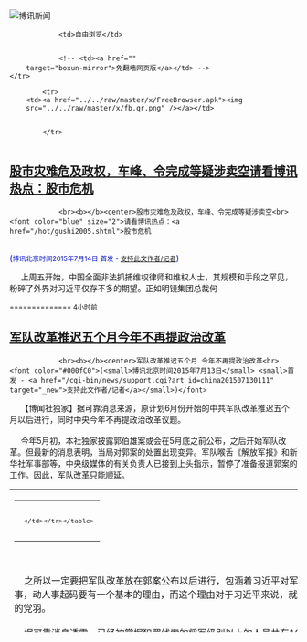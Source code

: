 

<img src="../../raw/master/x/logo_40.gif" alt="博讯新闻"/>
<table>
    <tr>
                
                <td>自由浏览</td>
        
        
                <!-- <td><a href=""
        target="boxun-mirror">免翻墙网页版</a></td> -->
    </tr>
    
            <tr>
        <td><a href="../../raw/master/x/FreeBrowser.apk"><img
        src="../../raw/master/x/fb.qr.png" /></a></td>

        
            </tr>
</table>
<h2>
	<a href="http://www.boxun.com/news/gb/china/2015/07/201507140719.shtml" target="boxun-mirror">股市灾难危及政权，车峰、令完成等疑涉卖空请看博讯热点：股市危机</a>
</h2>
<p><tr><td class="F11" colspan="2" style="line-height:18pt; font-family:宋体; font-size: 12pt;padding:10px;border-top:0"> 

                <br><b></b><center>股市灾难危及政权，车峰、令完成等疑涉卖空<br><font color="blue" size="2">请看博讯热点：<a href="/hot/gushi2005.shtml">股市危机
</a></font><br><font color="#000fC0">(<small>博讯北京时间2015年7月14日</small> <small>首发 - <a href="/cgi-bin/news/support.cgi?art_id=china201507140719" target="_new">支持此文作者/记者</a></small>)</font>
</center>
                <!--bodystart-->      上周五开始，中国全面非法抓捕维权律师和维权人士，其规模和手段之罕见，粉碎了外界对习近平仅存不多的期望。正如明镜集团总裁何</td></tr></p>
<p>
	<small> ============== 4小时前</small>
</p><h2>
	<a href="http://www.boxun.com/news/gb/china/2015/07/201507130111.shtml" target="boxun-mirror">军队改革推迟五个月今年不再提政治改革</a>
</h2>
<p><tr>
<td class="F11" colspan="2" style="line-height:18pt; font-family:宋体; font-size: 12pt;padding:10px;border-top:0"> 

                <br><b></b><center>军队改革推迟五个月 今年不再提政治改革<br><font color="#000fC0">(<small>博讯北京时间2015年7月13日</small> <small>首发 - <a href="/cgi-bin/news/support.cgi?art_id=china201507130111" target="_new">支持此文作者/记者</a></small>)</font>
</center>
                <!--bodystart-->      【博闻社独家】据可靠消息来源，原计划6月份开始的中共军队改革推迟五个月以后进行，同时中央今年不再提政治改革议题。<br>
    <br>
     今年5月初，本社独家披露郭伯雄案或会在5月底之前公布，之后开始军队改革。但最新的消息表明，当局对郭案的处置出现变异。军队喉舌《解放军报》和新华社军事部等，中央级媒体的有关负责人已接到上头指示，暂停了准备报道郭案的工作。因此，军队改革只能顺延。 
<table cellpadding="4" align="left" border="0" width="300" height="250"><tr><td>
<table cellpadding="2" cellspacing="0" border="0"><tr><td align="center" style="line-height:18pt; font-family:宋体; font-size: 10pt;padding:10px;border-top:0">

<!-- boxun.com_300x250_article-embed_chinese -->

<!-- boxun.com_300x250_article-embed_chinese -->
<div id="box006">
<script type="text/javascript">

</script>
</div>


     </td></tr></table>
</td></tr></table>
<br>
                       <br>
    之所以一定要把军队改革放在郭案公布以后进行，包涵着习近平对军队掌控的筹算：改革必定要动人事，动人事起码要有一个基本的理由，而这个理由对于习近平来说，就是以郭案划线，肃清郭伯雄在军内的党羽。<br>
    <br>
    据可靠消息透露，已经被掌握犯罪线索的将军级别以上的人员共有190多名，这些都属于可以抓捕的对象，其中有四名是上将。<br>
    <br>
    <a href="http://bowenpress.com/news/bowen_6304.html">博闻社报道全文</a>
 [博讯首发,转载请注明出处]- <a href="/cgi-bin/news/support.cgi?art_id=china201507130111" target="_new">支持此文作者/记者</a><!--bodyend-->(博讯 boxun.com) <br><!----> 4160111       
<hr>
<table width="620"><tr><td>
<b></p>
<p>
	<small> ============== 1天前</small>
</p><h2>
	<a href="http://www.boxun.com/news/gb/china/2015/07/201507131259.shtml" target="boxun-mirror">美国国务院发表声明谴责中国政府拘捕“人权卫士”</a>
</h2>
<p><tr>
<td class="F11" colspan="2" style="line-height:18pt; font-family:宋体; font-size: 12pt;padding:10px;border-top:0"> 

                <br><b></b><center>美国国务院发表声明谴责中国政府拘捕“人权卫士”<br><font color="#000fC0"><small>(博讯北京时间2015年7月13日 综合报道)</small></font>
</center>
            <!--bodystart-->        <br>    <img src="/news/images/2015/07/201507131259china1.jpg" alt="美国国务院发表声明谴责中国政府拘捕“人权卫士”"><br>    <br>    （博讯报道，7月13日）美国国务院发言人约翰・柯比周日（7月12日）发表声明，谴责中国政府拘留维权律师及相关人士，并对新颁布的国安法表达关注。声明指近日中国“有组织扣留”一些“和平捍卫他人权益”的人士，尤其是那些合法地挑战政府政策的人。<br>    <br>    另外，美国国务院指国安法范围广泛，担心中国当局以国安法作借口，侵犯人权。<br><br>    声明英文及中文翻译如下：<br><br><blockquote>U.S. Condemns Detention of Human Rights Defenders in China<br><br>Press Statement<br>John Kirby<br>Department Spokesperson<br>Washington, DC<br>July 12, 2015<br><br>Over the last few days we have noted with growing alarm reports that Chinese public security forces have systematically detained individuals who share the common attribute of peacefully defending the rights of others, including those who lawfully challenge official policies. We are deeply concerned that the broad scope of the new National Security Law is being used as a legal facade to commit human rights abuses. We strongly urge China to respect the rights of all of its citizens and to release all those who have recently been detained for seeking to protect the rights of Chinese citizens.<br><br>美国谴责中国拘押人权捍卫者<br><br>新闻公报<br>John Kirby<br>国务院新闻发言人<br>华盛顿特区<br>2015年7月12日<br><br>最近几天我们注意到中国公安机关成批关押民众的令人惊心的报道。这些人都有一个共同点，那就是他们以和平的方式维护他人的权益，包括那些以合法方式质疑政府的政策。对于新国家安全法被以法律外衣而大规模利用，来对人权进行侵犯，我们深深地表示关注。我们强烈敦促中国，尊重其所有公民的权利，释放所有那些因维护中国公民权益而最近被拘押的人。</blockquote>
<br>    <br>    据维权网统计，截止7月13日 8时，“710大抓捕事件”共涉及107人、被刑拘 、监视居住7人、被失踪、带走、失联 15人、被短暂拘留、约谈、传唤已获释85人。获释者均遭到警告，有的律师甚至遭到警方威胁对其子女和父母采取手段。<br>    <br>    -<br><br> [博讯综合报道]  <!--(Modified on 2015/7/13)-->  <!--(Modified on 2015/7/13)--> <!--bodyend-->       
                  
           (博讯 boxun.com) <br><!-- http://upload.bx.tl/news/temp13/201507122056441.jpg--> 381259       
<hr>
<table width="620"><tr><td>
<b></p>
<p>
	<small> ============== 1天前</small>
</p><h2>
	<a href="http://www.boxun.com/news/gb/china/2015/07/201507131009.shtml" target="boxun-mirror">人权律师大扫荡已涉107人请看博讯热点：白色恐怖</a>
</h2>
<p><tr>
<td class="F11" colspan="2" style="line-height:18pt; font-family:宋体; font-size: 12pt;padding:10px;border-top:0"> 

                <br><b></b><center>人权律师大扫荡已涉107人<br><font color="blue" size="2">请看博讯热点：<a href="/hot/national_terror.shtml">白色恐怖
</a></font><br><font color="#000fC0">(<small>博讯北京时间2015年7月13日</small> <small>转载</small>)</font>
</center>
                <!--bodystart-->      <br>
    据维权网统计，截止7月13日 8时，“710大抓捕事件”共涉及107人、被刑拘 、监视居住7人、被失踪、带走、失联 15人、被短暂拘留、约谈、传唤已获释85人。获释者均遭到警告，有的律师甚至遭到警方威胁对其子女和父母采取手段。<br>
      
<table cellpadding="4" align="left" border="0" width="300" height="250"><tr><td>
<table cellpadding="2" cellspacing="0" border="0"><tr><td align="center" style="line-height:18pt; font-family:宋体; font-size: 10pt;padding:10px;border-top:0">

<!-- boxun.com_300x250_article-embed_chinese -->

<!-- boxun.com_300x250_article-embed_chinese -->
<div id="box006">
<script type="text/javascript">

</script>
</div>


     </td></tr></table>
</td></tr></table>
<br>
                       一、被刑拘 ／监视居住【7人】<br>
    <br>
    律师 5 人：<br>
    1、王宇 (北京，锋锐所，被刑拘)<br>
    2、周世锋 (北京，锋锐所，被刑拘)<br>
    3、王全璋 (北京，锋锐所，被刑拘)<br>
    4、黄力群 (北京，锋锐所，被刑拘)<br>
    5、隋牧青 (广州，被以煽动颠覆国家政权罪被监视居住)<br>
    <br>
    其他人权捍卫者 2 人<br>
    1、包龙军 (王宇丈夫，北京，被刑拘)<br>
    2、刘四新 (北京，锋锐所行政助理，被刑拘)<br>
    <br>
    二、被失踪／带走／失联 【15人】(未获释／情况未明)<br>
    <br>
    律师 8人：<br>
    1、李姝云 (北京，锋锐所)<br>
    2、刘晓原 (北京，锋锐所)<br>
    3、李和平 (北京)<br>
    4、郑恩宠 (上海，11日下午带走并抄家)<br>
    5、谢阳 (湖南)<br>
    6、周立新 (贵州，锋锐所律师，12日约1600被带往贵阳派出所)<br>
    <br>
    其他人权捍卫者 9 人<br>
    1、王方 (北京，锋锐所会计)<br>
    2、考拉 (赵威，北京，李和平律师助手)<br>
    3、老木 (刘永平，北京)<br>
    4、胡石根 (北京基督教长老)<br>
    5、戈平 (天津基督徒)<br>
    6、望云和尚 (林斌) (在四川被捕)<br>
    7、李发旺 (山西，11日被带走)<br>
    8、魏得丰 (谢阳律师助理，湖南)<br>
    9、徐知汉 (山东济南，11日0455被从济南带回河南，现下落不明)<br>
    <br>
    三、被短暂拘留／约谈／传唤 【85人】(已获释／现平安)<br>
    <br>
    律师 74人<br>
    1、张维玉 (山东，在北京锋锐被拘)<br>
    2、左培生 (北京，在锋锐被控制)<br>
    3、江天勇 (北京)<br>
    4、倪玉兰 (北京，12日1347警察上门警告)<br>
    5、张凯 (北京)<br>
    6、刘卫国 (山东)<br>
    7、舒向新 (山东)<br>
    8、徐红卫 (山东)<br>
    9、付永刚 (山东)<br>
    10、王玉琴（山东）<br>
    11、熊冬梅（山东）<br>
    12、刘金湘（山东）<br>
    13、王学明（山东）<br>
    14、熊伟（山东）<br>
    15、李金星 (山东)<br>
    16、张海 (山东)<br>
    17、冯延强 (山东)<br>
    18、李威达 (河北唐山)<br>
    19、梁澜馨 (河北唐山)<br>
    20、刘连贺 (天津)<br>
    21、姬来松 (河南)<br>
    22、任全牛 (河南)<br>
    23、孟猛 (河南)<br>
    24、马连顺 (河南)<br>
    25、常伯阳 (河南，12日2：00回家)<br>
    26、张俊杰（河南）<br>
    27、王秋实 (黑龙江)<br>
    28、张雪忠（上海）<br>
    29、李天天（上海）<br>
    30、薛荣民 (上海)<br>
    31、秦雷 (上海)<br>
    32、刘士辉 (广东律师，11日中午在上海被带走，12日1800获释)<br>
    33、张磊（11日在苏州被约谈，12日22:20被带往长沙南站铁路派出所，00：40出来）<br>
    34、王成（杭州，12日23:08发讯息报平安）<br>
    35、陈宗瑶（陈晨，浙江）<br>
    36、袁裕来（浙江）<br>
    37、吕洲宾（浙江）<br>
    38、王万琼 (四川)<br>
    39、于全 (四川)<br>
    40、游飞翥 (重庆)<br>
    41、付剑波 (重庆)<br>
    42、何伟 （重庆）<br>
    43、游忠洪（重庆）<br>
    44、张庭源（重庆）<br>
    45、雷登峰 (重庆)<br>
    46、黄思敏 (湖北，12日23：00被约谈)<br>
    47、胡林政 (湖南，12日1956回家)<br>
    48、文东海 (湖南，12日约1900被带走传唤，涉嫌寻衅滋事，13日约2：00获释)<br>
    49、郭雄伟 (湖南)<br>
    50、陈南石 (湖南)<br>
    51、王海军 (湖南)<br>
    52、石伏龙（湖南）<br>
    53、杨金柱（湖南）<br>
    54、杨璇（湖南）<br>
    55、张重实（湖南）<br>
    56、罗茜 (湖南)<br>
    57、吕芳芝 (湖南)<br>
    58、张玉娟 (湖南)<br>
    59、蒋永继 (甘肃)<br>
    60、曾维昶 (云南)<br>
    61、刘文华 (云南)<br>
    62、杨名跨（云南）<br>
    63、王宗跃 (贵州)<br>
    64、邹丽惠 (福建)<br>
    65、刘正清 （广东）<br>
    66、吴魁明（广东）<br>
    67、葛永喜 (广东，11日21：20被警察里带走，12日01：56确认出来)<br>
    68、陈武权 (广东)<br>
    69、王全平（广东，12日约0100被带往看守所，0200左右出来）<br>
    70、葛文秀 (广东，11日2257发消息说土匪砸门)<br>
    71、覃永沛 (广西)<br>
    72、张鉴康 (陕西)<br>
    73、李方平（北京，12日0730在江西萍乡被第二次带走，2130回家）<br>
    74、李昱函 (辽宁)<br>
    <br>
    其他人权捍卫者 11 人<br>
    1、周庆 (北京，锋锐所司机)<br>
    2、游豫平 (洗冤行动志愿者，北京)<br>
    3、包卓轩 (包蒙蒙) (王宇儿子，北京)<br>
    4、冯斌 (北京，在锋锐被控制)<br>
    5、袁立 (北京，10日中午被带走问话，2100获释，问题针对老木)<br>
    6、卢秋梅 (山东，12日1300被传唤)<br>
    7、李大伟 (甘肃)<br>
    8、蓝无忧（河南)<br>
    9、侯帅（河南)<br>
    10、渔夫 (王福磊，深圳，在上海被带走，已无事)<br>
    11、欧彪峰 (湖南)<br>
    <br>
    四、被查抄3家<br>
    1、北京锋锐律师事务所<br>
    2、李金星律师办公室（NGO：洗冤行动办公室）<br>
    3、北京高博隆华律师事务所 (李和平律师所在事务所)<br>
    <br>
    五、被捕地区统计 (被捕／约谈)：<br>
    <br>
    北京23人  (13／10)<br>
    河北4人 (1／3)<br>
    河南8人 (0／8)<br>
    广西1人 (0／1)<br>
    广东7人 (1／6)<br>
    江浙12人 (1／11)<br>
    湖北1人 (0／1)<br>
    湖南15人 (2／13)<br>
    川渝9人 (1／8)<br>
    山西1人 (1／0)<br>
    山东14人 (1／13)<br>
    黑龙江1人 (0／1)<br>
    甘肃2人 (0／2)<br>
    云南3人 (0／2)<br>
    贵州2人 (1／1)<br>
    福建1人 (0／1)<br>
    江西1人 (1／0)<br>
    陕西1人 (0／1)<br>
    辽宁1人 (0／1)<br>
    <br>
    -
 <!--bodyend-->(博讯 boxun.com) <br><!----> 3071009       
<hr>
<table width="620"><tr><td>
<b></p>
<p>
	<small> ============== 1天前</small>
</p><h2>
	<a href="http://www.boxun.com/news/gb/china/2015/07/201507130611.shtml" target="boxun-mirror">上海消息：江李或在习近平9月访美期间发动政变！</a>
</h2>
<p><tr>
<td class="F11" colspan="2" style="line-height:18pt; font-family:宋体; font-size: 12pt;padding:10px;border-top:0"> 

                <br><b></b><center>上海消息：江李或在习近平9月访美期间发动政变！<br><font color="#000fC0"><small>(博讯北京时间2015年7月13日 首发 - <a href="/cgi-bin/news/support.cgi?art_id=china201507130611" target="_new">支持此文作者/记者</a>)</small></font>
</center>
            <!--bodystart-->  <center><font size="4"><b>传新领导人或由李克强暂代，王岐山出局</b></font></center>
<br>    <br>                   方 子 <br>                     <br>    上海接近江泽民疗养地的人士，近日透露惊人消息，称江泽民、李鹏等退休元老，将可能在习近平9月访美期间，联合现任政治局和军委成员，发动政变，废掉习近平，拥立新的中共领导人。<br>    <br>    消息源说，习近平上台后的一系列反腐行动和肃清政敌行动，震动了已退休元老家族和在任上层高官阵营，激起了中共上层利益圈的地下反抗行动。酝酿中的各种反对或政变图谋，在多个小圈子密谋着。“最大的密谋者，当然是江泽民和李鹏，他俩人现在是在世元老中的头目，说话一言九鼎。原本江泽民、李鹏一再想置之度外，坚持不干政，不让外界说三到四，但是，近期关于李鹏家族的传闻，什么李小琳如何如何，李小鹏如何如何，让病中的李鹏感到很不安全。关于什么庆亲王的传闻，江绵恒贪腐的传闻，又叫江泽民感到坐不住。两大巨头都感到不安全。他们终于忍不住了。”<br>    <br>    消息源说，江泽民和李鹏没有使用中央办公厅设置的有线电话联络，而是使用了匿名手机联系。最近，江泽民对李鹏说过这样一句话：我们的江山有点不很太平了，问题出在了上层，接班人选择不够谨慎，现在政治上出现内斗、内乱迹象，经济上倒退、下滑，领导人没有能力搞好经济，倒是很有精力搞内斗。“个人要为国家、社稷让路，为了国家继续良好发展，有必要动一动了，我们老同志不能眼看着大好江山被不成熟的后人败坏掉，我们要为国家负责任。”据说，江泽民这样对李鹏讲。<br>    <br>    “很可能选择的时机，就是习近平9月访美期间，二老可能会调集力量，发挥影响力，组织一次政治局会议，和一次军委会议，宣布习近平下台，让他不能回国，像泰国他信总理一样，去流亡。同时选择新的总书记和军委主席，取代习近平。”消息源透露说。<br>    <br>    “习近平在现政治局常委会里，实际上仅仅只有王岐山一个支持者，非常孤立。在政治局二十多人里，他也仅仅只有王岐山、栗战书两个真心支持者。所以，如果江李通过组织政治局会议‘按程序’政变，将非常容易，可以轻松获得绝大多数赞成票，政治局里现任委员们，也害怕被习近平‘反腐’了啊。再看现任军委，真正能跟习近平走的，恐怕只有一个魏凤和，范长龙、许其亮两位副主席，只要江泽民李鹏一声招呼，肯定跟着江李走。所以说，现在如果江李真要联手搞掉习近平，其实真的不难。习近平这次访美，很危险。”消息源透露说。<br>    <br>    如果江李策划反习成功，谁将会是新的中共领导人？消息源称，可能是李克强，也可能是张德江、刘云山暂代，王岐山肯定出局。汪洋、李源潮、韩正都有希望代理一届，再传给胡春华、孙政才，或其他人。“新的领导人还不好说，还没到那个时候，一旦扳倒习，自然不愁新人出来替江李站岗。”消息源说。<br>    <br>    消息源说，就其所知，估计江李还没有联络胡锦涛和温家宝。江泽民曾对李鹏说，这两个人懦弱无用。<br><br> [博讯首发,转载请注明出处]- <a href="/cgi-bin/news/support.cgi?art_id=china201507130611" target="_new">支持此文作者/记者</a> <!--(Modified on 2015/7/13)--> <!--bodyend-->       
           (博讯 boxun.com) <br><!----> 2740611       
<hr>
<table width="620"><tr><td>
<b></p>
<p>
	<small> ============== 1天前</small>
</p><h2>
	<a href="http://www.boxun.com/news/gb/china/2015/07/201507130611.shtml" target="boxun-mirror">上海消息：江李或在习近平9月访美期间发动政变！请看博讯热点：江泽民</a>
</h2>
<p><tr>
<td class="F11" colspan="2" style="line-height:18pt; font-family:宋体; font-size: 12pt;padding:10px;border-top:0"> 

                <br><b></b><center>上海消息：江李或在习近平9月访美期间发动政变！<br><font color="blue" size="2">请看博讯热点：<a href="/hot/jzm.shtml">江泽民
</a></font><br><font color="#000fC0">(<small>博讯北京时间2015年7月13日</small> <small>首发 - <a href="/cgi-bin/news/support.cgi?art_id=china201507130611" target="_new">支持此文作者/记者</a></small>)</font>
</center>
                <!--bodystart--> <center><font size="4"><b>传新领导人或由李克强暂代，王岐山出局</b></font></center>
<br>
    <br>
                   方 子 
<table cellpadding="4" align="left" border="0" width="300" height="250"><tr><td>
<table cellpadding="2" cellspacing="0" border="0"><tr><td align="center" style="line-height:18pt; font-family:宋体; font-size: 10pt;padding:10px;border-top:0">

<!-- boxun.com_300x250_article-embed_chinese -->

<!-- boxun.com_300x250_article-embed_chinese -->
<div id="box006">
<script type="text/javascript">

</script>
</div>


     </td></tr></table>
</td></tr></table>
<br>
                       <br>
    上海接近江泽民疗养地的人士，近日透露惊人消息，称江泽民、李鹏等退休元老，将可能在习近平9月访美期间，联合现任政治局和军委成员，发动政变，废掉习近平，拥立新的中共领导人。<br>
    <br>
    消息源说，习近平上台后的一系列反腐行动和肃清政敌行动，震动了已退休元老家族和在任上层高官阵营，激起了中共上层利益圈的地下反抗行动。酝酿中的各种反对或政变图谋，在多个小圈子密谋着。“最大的密谋者，当然是江泽民和李鹏，他俩人现在是在世元老中的头目，说话一言九鼎。原本江泽民、李鹏一再想置之度外，坚持不干政，不让外界说三到四，但是，近期关于李鹏家族的传闻，什么李小琳如何如何，李小鹏如何如何，让病中的李鹏感到很不安全。关于什么庆亲王的传闻，江绵恒贪腐的传闻，又叫江泽民感到坐不住。两大巨头都感到不安全。他们终于忍不住了。”<br>
    <br>
    消息源说，江泽民和李鹏没有使用中央办公厅设置的有线电话联络，而是使用了匿名手机联系。最近，江泽民对李鹏说过这样一句话：我们的江山有点不很太平了，问题出在了上层，接班人选择不够谨慎，现在政治上出现内斗、内乱迹象，经济上倒退、下滑，领导人没有能力搞好经济，倒是很有精力搞内斗。“个人要为国家、社稷让路，为了国家继续良好发展，有必要动一动了，我们老同志不能眼看着大好江山被不成熟的后人败坏掉，我们要为国家负责任。”据说，江泽民这样对李鹏讲。<br>
    <br>
    “很可能选择的时机，就是习近平9月访美期间，二老可能会调集力量，发挥影响力，组织一次政治局会议，和一次军委会议，宣布习近平下台，让他不能回国，像泰国他信总理一样，去流亡。同时选择新的总书记和军委主席，取代习近平。”消息源透露说。<br>
    <br>
    “习近平在现政治局常委会里，实际上仅仅只有王岐山一个支持者，非常孤立。在政治局二十多人里，他也仅仅只有王岐山、栗战书两个真心支持者。所以，如果江李通过组织政治局会议‘按程序’政变，将非常容易，可以轻松获得绝大多数赞成票，政治局里现任委员们，也害怕被习近平‘反腐’了啊。再看现任军委，真正能跟习近平走的，恐怕只有一个魏凤和，范长龙、许其亮两位副主席，只要江泽民李鹏一声招呼，肯定跟着江李走。所以说，现在如果江李真要联手搞掉习近平，其实真的不难。习近平这次访美，很危险。”消息源透露说。<br>
    <br>
    如果江李策划反习成功，谁将会是新的中共领导人？消息源称，可能是李克强，也可能是张德江、刘云山暂代，王岐山肯定出局。汪洋、李源潮、韩正都有希望代理一届，再传给胡传华、孙政才，或其他人。“新的领导人还不好说，还没到那个时候，一旦扳倒习，自然不愁新人出来替江李站岗。”消息源说。<br>
    <br>
    消息源说，就其所知，估计江李还没有联络胡锦涛和温家宝。江泽民曾对李鹏说，这两个人懦弱无用。
 [博讯首发,转载请注明出处]- <a href="/cgi-bin/news/support.cgi?art_id=china201507130611" target="_new">支持此文作者/记者</a><!--bodyend-->(博讯 boxun.com) <br><!----> 2740611       
<hr>
<table width="620"><tr><td>
<b></p>
<p>
	<small> ============== 1天前</small>
</p><h2>
	<a href="http://www.boxun.com/news/gb/intl/2015/07/201507132007.shtml" target="boxun-mirror">越南亲华派失势，国防部长等两人出事</a>
</h2>
<p><tr>
<td class="F11" colspan="2" style="line-height:18pt; font-family:宋体; font-size: 12pt;padding:10px;border-top:0"> 

                <br><b></b><center>越南亲华派失势，国防部长等两人出事<br><font color="#000fC0">(<small>博讯北京时间2015年7月13日</small> <small>首发 - <a href="/cgi-bin/news/support.cgi?art_id=intl201507132007" target="_new">支持此文作者/记者</a></small>)</font>
</center>
                <!--bodystart-->      <br>
    【博闻社独家】本社独家消息，据可靠消息源透露，亲华派越南国防部部长冯光青已经出事消失，另外一名国防部官员也在此次事件中失踪。有传闻冯长青此次是遇刺身亡，对此本社正在进一步核实中。<br>
    <br>
    <img src="/news/images/2015/07/201507132007intl1.jpg" alt="越南亲华派失势，国防部长等两人出事 "><p><br>
    越南国防部长冯长青<br>
    冯光青（越南语：Phùng Quang Thanh，1949年2月2日－，因为翻译的缘故又做冯光清），越南军事人物，生于河内市麋泠县石砣社。1994年晋升少将，1999年晋升中将，2003年晋升上将，2007年6月7日晋升大将。越共九届中央委员（2001年），十届中央政治局委员（2006年），十一届中央政治局委员（2011年）。现任越共中央军事党委副书记，越南人民军大将军衔，2006年6月起任越南国防部部长。<br>
    <br>
    冯光青最后一次在媒体上出现的是在2015年6月19日在法国国防部总部，法国国防部部长让-伊夫・勒德里昂亲切会见正在对欧洲进行工作访问的越南国防部部长冯光青一行。<br>
    <br>
    观察人士认为越南高层存在着“亲华派”和“亲美派”两种力量。总书记阮富仲往往被描绘为“亲华派”的领导人，支持与中国建立密切关系。而总理阮晋勇被认为是“亲美派”，谋求与美国建立更密切的经济关系――可能还有安全关系。<br>
    <br>
    然而，近年来南海局势紧张以后，高层局势发生了变化。阮富仲虽然被认为是越南高层的“亲华派”，是中越友好关系的重要支持者。之前他较多强调中越关系可以缓和，但他最新的表态说明，越南高层已经准备与中国长期纠缠、对峙、对抗。换句话说，越南的高层的“亲华派”摇身一变，已成为了“亲美派”。<br>
    <br>
    <img src="/news/images/2015/07/201507132007intl2.jpg" alt="越南亲华派失势，国防部长等两人出事 "></p>
<p><br>
    不久前，阮富仲在接受越南《年轻人报》采访时称，“很多人问我，如果（与中国）发生战争怎么办。我们应该为所有的可能做好准备。”阮富仲的话虽然不多，但释放了一个重要信息：越南高层已经就继续强硬对抗中国达成了一定程度的共识。至此，越南的“三驾马车”（越共总书记、国家主席、政府总理）都已就南海局势表示出对中国的强硬立场。<br>
    <br>
    这只能让人们相信一点，越南的“亲华派”都投奔“亲美派”去了。<br>
    <br>
    2016年，越共领导层将面临换届，亲美派的阮晋勇正试图在选举中获得越共总书记的职位。在这种关键时刻，排除亲华派大佬的干扰已经在越南高层取得共识。冯长青此次出事是越南局势必然的结果。<br>
    <br>
    大选以后，假如阮晋勇能如愿以偿，届时，在越南高层“亲美派”将占据绝对优势，而“亲华派”则难有立足地位――要么被以阮晋勇为首的“亲美派”收编，要么被排挤出越南高层，成为政坛边缘化人物，“亲华派”最终会在越南政坛上逐渐消失。
 [博讯首发,转载请注明出处]- <a href="/cgi-bin/news/support.cgi?art_id=intl201507132007" target="_new">支持此文作者/记者</a><!--bodyend-->(博讯 boxun.com) <br><!-- http://upload.bx.tl/news/temp13/201507130406451.jpg http://upload.bx.tl/news/temp13/201507130406452.jpg--> 12007       
</p>
<hr>
<table width="620"><tr><td>
<b></p>
<p>
	<small> ============== 1天前</small>
</p><h2>
	<a href="http://www.boxun.com/news/gb/china/2015/07/201507131259.shtml" target="boxun-mirror">美国国务院发表声明谴责中国政府拘捕“人权卫士”请看博讯热点：白色恐怖</a>
</h2>
<p><tr>
<td class="F11" colspan="2" style="line-height:18pt; font-family:宋体; font-size: 12pt;padding:10px;border-top:0"> 

                <br><b></b><center>美国国务院发表声明谴责中国政府拘捕“人权卫士”<br><font color="blue" size="2">请看博讯热点：<a href="/hot/national_terror.shtml">白色恐怖
</a></font><br><font color="#000fC0">(<small>博讯北京时间2015年7月13日</small> <small>综合报道</small>)</font>
</center>
                <!--bodystart-->      <br>
    <img src="/news/images/2015/07/201507131259china1.jpg" alt="美国国务院发表声明谴责中国政府拘捕“人权卫士”"><p><br>
    <br>
    （博讯报道，7月13日）美国国务院发言人约翰・柯比周日（7月12日）发表声明，谴责中国政府拘留维权律师及相关人士，并对新颁布的国安法表达关注。声明指近日中国“有组织扣留”一些“和平捍卫他人权益”的人士，尤其是那些合法地挑战政府政策的人。<br>
    <br>
    另外，美国国务院指国安法范围广泛，担心中国当局以国安法作借口，侵犯人权。<br>
    <br>
    据维权网统计，截止7月13日 8时，“710大抓捕事件”共涉及107人、被刑拘 、监视居住7人、被失踪、带走、失联 15人、被短暂拘留、约谈、传唤已获释85人。获释者均遭到警告，有的律师甚至遭到警方威胁对其子女和父母采取手段。<br>
    <br>
    -
 [博讯综合报道] <!--bodyend-->(博讯 boxun.com) <br><!-- http://upload.bx.tl/news/temp13/201507122056441.jpg--> 381259       
</p>
<hr>
<table width="620"><tr><td>
<b></p>
<p>
	<small> ============== 1天前</small>
</p><h2>
	<a href="http://www.boxun.com/news/gb/china/2015/07/201507120040.shtml" target="boxun-mirror">人民日报：摧毁以锋锐所为平台的重大犯罪团伙</a>
</h2>
<p><tr>
<td class="F11" colspan="2" style="line-height:18pt; font-family:宋体; font-size: 12pt;padding:10px;border-top:0"> 

                <br><b></b><center>人民日报：摧毁以锋锐所为平台的重大犯罪团伙<br><font color="#000fC0">(<small>博讯北京时间2015年7月12日</small> <small>综合报道</small>)</font>
</center>
                <!--bodystart-->     编者按：“公安部打四黑除四害” 发布人民日报文章“公安部揭开‘维权’事件黑幕”，文章称，“公安部部署指挥北京等地公安机关集中行动，摧毁一个以北京锋锐律师事务所为平台,自２０１２年７月以来先后组织策划炒作４０余起敏感案事件、严重扰乱社会秩序的重大犯罪团伙。”文章披露，周世锋、刘四新、黄力群、王宇、王全璋、包龙军等多名犯罪嫌疑人被警方刑事拘留。<br>
    <br>
    黑龙江庆安、江西南昌、山东潍坊、河南郑州、湖南长沙、湖北武汉・・・・・・一系列热点事件的现场，为何屡屡出现律师挑头闹事、众多“访民”举牌滋事？一系列敏感案件的庭外，为何屡屡出现主审法官、主管官员被诋毁攻击、人肉搜索？一系列案事件被炒热的背后，为何总有一批人兴风作浪，总有一只恶意操纵之手若隐若现？<br>
    <br>
    在公安部的部署指挥下，经北京、天津、黑龙江、山东、福建等多地公安机关缜密侦查，日前，备受关注的翟岩民、吴淦等人涉嫌严重犯罪案件又有最新进展――根据犯罪嫌疑人的进一步供述和更多的案件线索指向，公安部部署指挥北京等地公安机关集中行动，摧毁一个以北京锋锐律师事务所为平台,自２０１２年７月以来先后组织策划炒作４０余起敏感案事件、严重扰乱社会秩序的重大犯罪团伙。至此，一个由“维权”律师、推手、“访民”相互勾连，组织严密、人数众多、分工精细的犯罪团伙浮出水面，其以“维权”“正义”“公益”为名、行严重扰乱社会秩序之实、企图达到不可告人目的的种种黑幕也随之揭开。<br>
    <br>
    <img src="/news/images/2015/07/201507120040china1.jpg" alt="人民日报：摧毁以锋锐所为平台的重大犯罪团伙"><p><br>
    犯罪嫌疑人翟岩民策划“访民”滋事被刑拘，曾参与庆安枪击案。<br>
    <br>
    ◎组织严密形成体系　勾连滋事分工精细<br>
    <br>
    今年５月，黑龙江发生“庆安事件”。民警依规合法开枪，为何被炒成“枪杀访民”？<br>
    <br>
    犯罪嫌疑人翟岩民、吴淦、刘星给出了答案：这都是他们“维权圈”里的人干的。他们的供述展现出庆安事件迅速发酵成一起全国性舆论事件的脉络――“维权”律师挑头起事、推手策划组织、“访民”围观滋事。<br>
    <br>
    “这些‘维权’律师是‘圈’里的核心，也是最先冲出来的人。律师谢某某第一个提出要炒作庆安事件。”翟岩民供述。<br>
    <br>
    事件一发生，“维权”律师就在微信里建立了“庆安事件维权群”， 并发布“徐纯合是访民”“警察开枪是领导指使”的“内幕”。“警察枪杀访民”的谣言在网上迅速扩散。谢某某等６名律师在庆安火车站打横幅，并与徐纯合的母亲签订代理书。看到媒体报道当地领导去慰问开枪民警，律师唐某某提议对该领导进行人肉搜索，发现问题后继续炒作、给政府施压。<br>
    <br>
    重要推手、网民“超级低俗屠夫”吴淦紧随出场，“悬赏１０万元征集庆安事件的现场视频”。翟岩民介绍，吴淦在炒作热点敏感事件方面很敢干，在“圈”里“名气非常大”。“访民”刘星给翟岩民打电话问要不要组织人去“声援”。翟岩民给吴淦打电话，吴淦说暂时还不需要，要让律师先把事件炒热了，才需要大批“访民”去炒作和“声援”。<br>
    <br>
    短短数日内，庆安事件越炒越热。翟岩民组织协调各地“访民”，分５批次前往庆安“声援”。参与“声援”的山东“访民”李某某证实，自己在庆安火车站举牌，还领到了６００元的“酬劳”。她和其他“访民”被当地公安机关治安拘留，拘留期满回京后，翟岩民专门设宴为“庆安的勇士们”庆功。<br>
    <br>
    “从我２０１３年进入这个圈子，只要国内发生一些敏感事件，他们就按这种固定的模式和流程进行炒作。”翟岩民说。“维权”律师经常在微信群里发某个敏感事件的视频或照片，以及一些极具煽动性的看法。如果事件没有炒起来，“维权”律师就会直接到现场去。这时，就会有一些人组织“访民”，打着追求事实真相的幌子去现场“声援”，以此引起社会关注和热议。<br>
    <br>
    犯罪嫌疑人所称的“维权圈”究竟是怎样的？警方查明，“维权圈”大体分为三个层级：组织核心层，包括北京锋锐律师事务所主任周世锋、行政助理刘四新、律师黄力群等人；策划行动层，包括律师王宇、王全璋和推手吴淦、翟岩民、包龙军等人；跟风参与层，包括刘星、李某某等“访民”。<br>
    <br>
    办案民警介绍，除了“维权”律师、推手、“访民”，“维权圈”里还有其他角色――专人负责拍摄现场情况，第一时间发到微信里；专人进行整理，发到境外网站。随后，一些网络大Ｖ进行评论、转发，从而给当地政府造成强大的舆论压力。<br>
    <br>
    “声援”活动的资金从何而来？翟岩民、刘星等人供述：每次有声援活动的时候，他们会在网上募捐，有时也会得到境外资助。各地的访民谁想去声援，都能得到一些报酬和补助。“有些活动，律师群体也会给我们一些钱，我会把钱分给去参加声援活动的人，自己留下一部分。”翟岩民说。<br>
    <br>
    这么大的群体，如何联系并保持行动一致？警方查明，他们一方面定期组织聚会、聚餐，交流“经验心得”，商讨行动计划；另一方面，通过微信、ＱＱ群和“电报”等即时通讯工具沟通联络，进行煽动策划、开展业务培训。类似的群有很多，有的以热点事件命名，有的以行动目标命名，有的以共同利益命名。<br>
    <br>
    “‘电报’主要用于组织串联，里面的言论基本都是攻击党和政府的。”翟岩民供述，“我们在里面策划、组织各种声援活动，可以设定时间删除图片和文字，就是不想让政府知道。”<br>
    <br>
    人称“老道”、曾被公安机关多次处罚的“访民”刘星交代了通过“电报”等方式与翟岩民联系的情况，并承认翟岩民给他介绍了很多律师朋友。刘星还交代，在翟岩民的策划下，他组织“访民”到案件现场，通过静坐、喊口号、举标语、打横幅等方式，先后参与炒作湖南律师谢阳状告司法行政机关等近１０起敏感案事件。<br>
    <br>
    “在我们‘维权圈’里，把访民都称为公民，因为说访民不好听。”翟岩民交代，圈子里的绝大多数人都是对现实不满、对政府不满，经常借助一些事件发泄、滋事，并宣扬“以被拘留为荣”。<br>
    <br>
    <img src="/news/images/2015/07/201507120040china2.jpg" alt="人民日报：摧毁以锋锐所为平台的重大犯罪团伙"></p>
<p><br>
    <br>
    ◎借助“热点”炒作煽动　网上网下兴风作浪<br>
    <br>
    警方查明，在多起敏感案事件中“冲锋在前”的“超级低俗屠夫”吴淦，是北京锋锐律师事务所主任周世锋专门聘任的行政助理。他虽然不是律师，但在所里“地位”特殊，月薪过万还有专门的“活动经费”，深受周世锋的倚重，直接参与该所的重要决策。<br>
    <br>
    “吴淦曾经发起声援山东曲阜薛某某案件、黑龙江建三江事件和郑州十人被拘事件。吴淦毫无法律背景，周世锋就是为了利用吴淦的名气提高锋锐所的名气和影响力，同时也获得更多的案源和财源。”翟岩民认为，周世锋看中的，正是吴淦什么事情都敢干，并且点子多，行为足够吸引眼球。<br>
    <br>
    据介绍，把普通事件炒作成热点事件，把敏感事件炒成政治事件，让不明真相的群众和网民跟进，煽动对政府的不满情绪，是锋锐所一贯推崇的做法。<br>
    <br>
    “周世锋在代理案件时，除了看代理费的高低之外，主要看有没有炒作点。”犯罪嫌疑人、锋锐所律师黄力群供述，“周世锋自称律师界的宋江，专门招收一些不遵守法律准则的‘死磕’律师，用违法的手段炒作代理的案件。他主动把这些人拉拢起来，给他们资助，让他们觉得有强大的后盾。”<br>
    <br>
    办案民警介绍，遇有敏感案事件，这些“死磕”律师在庭内、网上公开对抗法庭，并幕后指使挑头滋事骨干组织访民在庭外、网下声援滋事，内外呼应，相互借力，成为炒作敏感案事件的直接推动力。<br>
    <br>
    犯罪嫌疑人王宇就是锋锐所众多所谓“死磕”律师之一。据了解，王宇不仅被质疑律师执业履历造假和“吃空饷”，还曾于２００８年１２月在天津与铁路工作人员发生纠纷，将１８岁的张某某打伤致其耳聋，被法院判处有期徒刑两年半。出狱后，她热衷于插手炒作敏感案事件。例如，在代理苏州范木根案件中，她在网上发帖故意歪曲案情，使得很多人盲从跟进。开庭时，法院前就聚集了数百人“声援”、围观；庭审中，王宇大闹法庭，直至被当场带离，然后在庭外跟“访民”互动，一起打横幅、喊口号，引来更多人围观、制造影响。<br>
    <br>
    “锋锐律师事务所的许多律师和工作人员的风格就像吴淦。刘四新是刑满释放人员，没有律师证，对我国现行体制非常痛恨；王宇多次大闹法庭和看守所；王全璋连整句话都说不清楚，表达能力很差，但什么案子都敢接。”翟岩民供述。<br>
    <br>
    对于锋锐所律师代理炒作案件的做法，多名犯罪嫌疑人将其描述为“新、奇、特”：<br>
    <br>
    新，就是要有新思路，让律师不要像以往那样按照法律程序走。“在公安机关听警察的，在法庭听法官的，他们说什么是什么、不敢反抗，那样是不行的。要强势一些，不要听他们的，按照自己的意愿来处理。”周世锋曾这样告诉翟岩民。<br>
    <br>
    奇，就是能请到一些像吴淦这样的“奇人”。发挥这种人“敢冲敢打”的“特长”，做出一些常人做不出的事。比如，吴淦曾经把一女干部头像贴在裸体模特模型上，在网上直播“每日一睡”；也曾在法院门口给某高院领导“设灵堂”。<br>
    <br>
    特，就是用一些特别的方式，例如，在网上网下声援炒作围观他们代理的案件；举报、投诉主审法官、办案民警和当地官员，号召网民对他们人肉搜索，给他们施压；组织案件当事人、亲友以及不相干的人围攻政法机关，以此向政法机关施压，达到在正常法律制度内无法达到的代理效果。<br>
    <br>
    “锋锐律师事务所代理、炒作过多起敏感案件。”黄力群说。周世锋经常教唆律师在代理案件中故意挑事，这些律师回北京时，周世锋还会安排人员拿着鲜花去接站，并公然表扬这些律师干得好。<br>
    <br>
    ◎各怀鬼胎扬名获利　制造混乱另有所图<br>
    <br>
    那么，这些“维权”律师、推手和“访民”在一次次“维权”炒作中能获取什么好处？他们这样做是否还有更深层的目的？<br>
    <br>
    黄力群、翟岩民、吴淦、刘星等人供述，他们的目的就是扬名获利、制造社会混乱。这种炒作模式之下，每一个环节的参与者都有利可图――<br>
    <br>
    对于律师而言，本身有一定的社会地位，他们介入后使得事件、案件的关注度更高，造成的社会影响更大，律师也会因此提高自己的知名度，如果能代理还能挣代理费。<br>
    <br>
    对于律所里的非律师人员，例如吴淦，“在炒作敏感事件中，既提高了名气，扩大了影响力，而且在每次募捐中借机敛财，落下了不少钱。”又如，负责向境外网站发“声援”新闻的人员，“他们发完东西署自己的名字，那些网站的人会找到他们，给他们钱。”<br>
    <br>
    对于“访民”而言，尽管与这些敏感事件没有关系，但他们参与其中，首先能够借机让自身诉求得到律师的援助；其次，能够引起自己家乡政府的关注，对于解决自身诉求有利；同时，还能得到一些经济方面的利益，除了差旅费实报实销之外，还能得到数百元的补助，如果被拘留还有“拘留补贴”。<br>
    <br>
    对于翟岩民这样的推手而言，每参与一起敏感案事件，能领到少则数百元、多则数千元的“补贴”，在“圈”内的名气也越来越大。“我感觉很好，因为我没有收入，既可以赚钱，又可以得到别人特别是访民的尊重。”<br>
    <br>
    对于律所而言，炒作是扬名获利的“捷径”。经过一系列热点案事件的炒作，锋锐所名声大振、财源广进。正如周世锋所言，用法律框架内的方法很难打赢一些官司，就是要用法律之外的手段赢得官司，让其他人都看到锋锐所在这方面的本事。<br>
    <br>
    连日来，黄力群、翟岩民、吴淦、刘星等人对自己的涉嫌严重犯罪行为进行了深刻反思，并认识到了所谓“维权”活动对社会的严重危害――<br>
    <br>
    “我被周世锋给骗了，他利用了我曾在国家机关工作的身份，为他自己抬高身价、招揽生意。我成了他的招牌和工具。”黄力群供述，周世锋不但怂恿他提前退休，而且几次设套，不告知案情却让他去代理敏感案件，并安排记者采访他，“把我当成枪使”。<br>
    <br>
    “我们的行为严重扰乱了社会秩序，造成了交通堵塞等严重的社会混乱；错误引导了很多不明真相的群众，让他们对政府产生不好的印象，甚至也要参与进来；给其他一些别有用心的人提供了炒作的机会，达到他们丑化政府形象以及更多不可告人的目的。”翟岩民说。<br>
    <br>
    “我觉得对于律师而言，要利用法律维护当事人的合法权益，绝不能像锋锐所那样，用一些卑劣、下流、非正常的手段，严重破坏了法治建设，与公平正义背道而驰。”翟岩民说。“不管你有什么诉求，都要在法治的轨道内进行。真的不能再去炒作一些敏感事件，不能去宣扬一些负面的东西，我们必须烘托出社会的正能量。”<br>
    <br>
    目前，周世锋、刘四新、黄力群、王宇、王全璋、包龙军等多名犯罪嫌疑人被公安机关依法刑事拘留。另据警方披露，周世锋等人涉嫌其他严重违法犯罪。案件还在进一步侦办中。<br>
    <br>
    原标题：公安部揭开“维权”事件黑幕 （人民日报记者 黄庆畅　新华社记者 邹伟）<br>
    <br>
    -
 [博讯综合报道] <!--bodyend-->(博讯 boxun.com) <br><!-- http://upload.bx.tl/news/temp13/201507110836532.jpg http://upload.bx.tl/news/temp13/201507110836531.jpg--> 3720040       
</p>
<hr>
<table width="620"><tr><td>
<b></p>
<p>
	<small> ============== 2天前</small>
</p><h2>
	<a href="http://www.boxun.com/news/gb/china/2015/07/201507121154.shtml" target="boxun-mirror">网友在白宫请愿网联署要求美国取消习近平访美请看博讯热点：白色恐怖</a>
</h2>
<p><tr>
<td class="F11" colspan="2" style="line-height:18pt; font-family:宋体; font-size: 12pt;padding:10px;border-top:0"> 

                <br><b></b><center>网友在白宫请愿网联署要求美国取消习近平访美<br><font color="blue" size="2">请看博讯热点：<a href="/hot/national_terror.shtml">白色恐怖
</a></font><br><font color="#000fC0">(<small>博讯北京时间2015年7月12日</small> <small>首发 - <a href="/cgi-bin/news/support.cgi?art_id=china201507121154" target="_new">支持此文作者/记者</a></small>)</font>
</center>
                <!--bodystart-->      <br>
    （博讯报道，7月12日）美国东部时间7月11日下午，一则要求美国政府取消中国国家主席习近平对美国的访问的联署被发布到美国白宫请愿网上。按照这个网站规定，如果请愿人数超过十万人，请愿将会被美国政府官员审阅，并获得官方回应。<br>
      
<table cellpadding="4" align="left" border="0" width="300" height="250"><tr><td>
<table cellpadding="2" cellspacing="0" border="0"><tr><td align="center" style="line-height:18pt; font-family:宋体; font-size: 10pt;padding:10px;border-top:0">

<!-- boxun.com_300x250_article-embed_chinese -->

<!-- boxun.com_300x250_article-embed_chinese -->
<div id="box006">
<script type="text/javascript">

</script>
</div>


     </td></tr></table>
</td></tr></table>
<br>
                       请愿信称，中国从7月10起已经有超过60位人权律师被警方强行带走或失踪，呼吁呼吁奥巴马总统及美国政府，尽快关注中国近日发生的这一事件并从人道主义出发采取强有力的干预措施，包括取消中国国家主席习近平原定于今年九月对美国的国事访问及暂停其他与中国政府的官方交流活动。<br>
    <br>
    这封请愿信由2011年在中国掀起轩然大波的推特“茉莉花”账号（ @cn220 ）首先在推特上公开。<br>
    <br>
    请愿信英文及中文翻译如下：<br>
    <br>
    Calling for the U.S. government to cancel Chinese President Xi Jinping’s visit to the U.S.<br>
    <br>
    Since the morning of July 10th, the Chinese authorities have begun a large-scale crackdown on human rights lawyers and activists in China. Within two days, over 60 human rights lawyers and activists have been forcefully taken away by the police or “disappeared”. The number is still rising.<br>
    <br>
    Since Xi Jinping came to power, China’s human rights record has kept worsening. Under his reign over 1000 dissidents have been arrested. We urge President Obama and the U.S. government to investigate this case of severe human rights infringement, and, on humanitarian ground, take strong measures to intervene. Xi’s state visit to the U.S. scheduled for September this year should be cancelled, and all official exchanges with the Chinese government should be suspended until this matter is resolved.<br>
    <br>
    呼吁美国政府取消中国国家主席习近平对美国的访问<br>
    <br>
    从北京时间7月10日早上开始，中国当局开始对大陆人权律师、维权人士进行大规模非法抓捕。两天之内已经有超过60位人权律师被警方强行带走或失踪，而这一数字仍在上升。<br>
    <br>
    习近平上台执政至今，中国人权状况不断恶化，至少超过一千名异议人士被中国当局拘押。我们呼吁奥巴马总统及美国政府，尽快关注中国近日发生的大规模非法抓捕人权律师这一人道主义灾难事件，并从人道主义出发，立即采取强有力的干预措施，取消中国国家主席习近平原定于今年九月对美国的国事访问及暂停其他与中国政府的官方交流活动，直至危机结束。<br>
    <br>
    -
 [博讯首发,转载请注明出处]- <a href="/cgi-bin/news/support.cgi?art_id=china201507121154" target="_new">支持此文作者/记者</a><!--bodyend-->(博讯 boxun.com) <br><!----> 4701154       
<hr>
<table width="620"><tr><td>
<b></p>
<p>
	<small> ============== 2天前</small>
</p><h2>
	<a href="http://www.boxun.com/news/gb/china/2015/07/201507120040.shtml" target="boxun-mirror">官媒发文抹黑人权律师，周世锋及王宇等六人被刑拘</a>
</h2>
<p><tr>
<td class="F11" colspan="2" style="line-height:18pt; font-family:宋体; font-size: 12pt;padding:10px;border-top:0"> 

                <br><b></b><center>官媒发文抹黑人权律师，周世锋及王宇等六人被刑拘<br><font color="#000fC0"><small>(博讯北京时间2015年7月12日 综合报道)</small></font>
</center>
            <!--bodystart-->      编者按：新浪微博认证账号“公安部打四黑除四害” 发布“人民日报”及新华社记者采写的文章“公安部揭开‘维权’事件黑幕”，为打压人权律师及维权人士群体定性及造势。文章称，“公安部部署指挥北京等地公安机关集中行动，摧毁一个以北京锋锐律师事务所为平台,自2012年7月以来先后组织策划炒作40余起敏感案事件、严重扰乱社会秩序的重大犯罪团伙。”文章披露，周世锋、刘四新、黄力群、王宇、王全璋、包龙军等多名“犯罪嫌疑人”已被警方刑事拘留。文章转发如下：<br>    <br>    黑龙江庆安、江西南昌、山东潍坊、河南郑州、湖南长沙、湖北武汉・・・・・・一系列热点事件的现场，为何屡屡出现律师挑头闹事、众多“访民”举牌滋事？一系列敏感案件的庭外，为何屡屡出现主审法官、主管官员被诋毁攻击、人肉搜索？一系列案事件被炒热的背后，为何总有一批人兴风作浪，总有一只恶意操纵之手若隐若现？<br>    <br>    在公安部的部署指挥下，经北京、天津、黑龙江、山东、福建等多地公安机关缜密侦查，日前，备受关注的翟岩民、吴淦等人涉嫌严重犯罪案件又有最新进展――根据犯罪嫌疑人的进一步供述和更多的案件线索指向，公安部部署指挥北京等地公安机关集中行动，摧毁一个以北京锋锐律师事务所为平台,自２０１２年７月以来先后组织策划炒作４０余起敏感案事件、严重扰乱社会秩序的重大犯罪团伙。至此，一个由“维权”律师、推手、“访民”相互勾连，组织严密、人数众多、分工精细的犯罪团伙浮出水面，其以“维权”“正义”“公益”为名、行严重扰乱社会秩序之实、企图达到不可告人目的的种种黑幕也随之揭开。<br>    <br>    <img src="/news/images/2015/07/201507120040china1.jpg" alt="人民日报：摧毁以锋锐所为平台的重大犯罪团伙"><br>    犯罪嫌疑人翟岩民策划“访民”滋事被刑拘，曾参与庆安枪击案。<br>    <br>    ◎组织严密形成体系　勾连滋事分工精细<br>    <br>    今年５月，黑龙江发生“庆安事件”。民警依规合法开枪，为何被炒成“枪杀访民”？<br>    <br>    犯罪嫌疑人翟岩民、吴淦、刘星给出了答案：这都是他们“维权圈”里的人干的。他们的供述展现出庆安事件迅速发酵成一起全国性舆论事件的脉络――“维权”律师挑头起事、推手策划组织、“访民”围观滋事。<br>    <br>    “这些‘维权’律师是‘圈’里的核心，也是最先冲出来的人。律师谢某某第一个提出要炒作庆安事件。”翟岩民供述。<br>    <br>    事件一发生，“维权”律师就在微信里建立了“庆安事件维权群”， 并发布“徐纯合是访民”“警察开枪是领导指使”的“内幕”。“警察枪杀访民”的谣言在网上迅速扩散。谢某某等６名律师在庆安火车站打横幅，并与徐纯合的母亲签订代理书。看到媒体报道当地领导去慰问开枪民警，律师唐某某提议对该领导进行人肉搜索，发现问题后继续炒作、给政府施压。<br>    <br>    重要推手、网民“超级低俗屠夫”吴淦紧随出场，“悬赏１０万元征集庆安事件的现场视频”。翟岩民介绍，吴淦在炒作热点敏感事件方面很敢干，在“圈”里“名气非常大”。“访民”刘星给翟岩民打电话问要不要组织人去“声援”。翟岩民给吴淦打电话，吴淦说暂时还不需要，要让律师先把事件炒热了，才需要大批“访民”去炒作和“声援”。<br>    <br>    短短数日内，庆安事件越炒越热。翟岩民组织协调各地“访民”，分５批次前往庆安“声援”。参与“声援”的山东“访民”李某某证实，自己在庆安火车站举牌，还领到了６００元的“酬劳”。她和其他“访民”被当地公安机关治安拘留，拘留期满回京后，翟岩民专门设宴为“庆安的勇士们”庆功。<br>    <br>    “从我２０１３年进入这个圈子，只要国内发生一些敏感事件，他们就按这种固定的模式和流程进行炒作。”翟岩民说。“维权”律师经常在微信群里发某个敏感事件的视频或照片，以及一些极具煽动性的看法。如果事件没有炒起来，“维权”律师就会直接到现场去。这时，就会有一些人组织“访民”，打着追求事实真相的幌子去现场“声援”，以此引起社会关注和热议。<br>    <br>    犯罪嫌疑人所称的“维权圈”究竟是怎样的？警方查明，“维权圈”大体分为三个层级：组织核心层，包括北京锋锐律师事务所主任周世锋、行政助理刘四新、律师黄力群等人；策划行动层，包括律师王宇、王全璋和推手吴淦、翟岩民、包龙军等人；跟风参与层，包括刘星、李某某等“访民”。<br>    <br>    办案民警介绍，除了“维权”律师、推手、“访民”，“维权圈”里还有其他角色――专人负责拍摄现场情况，第一时间发到微信里；专人进行整理，发到境外网站。随后，一些网络大Ｖ进行评论、转发，从而给当地政府造成强大的舆论压力。<br>    <br>    “声援”活动的资金从何而来？翟岩民、刘星等人供述：每次有声援活动的时候，他们会在网上募捐，有时也会得到境外资助。各地的访民谁想去声援，都能得到一些报酬和补助。“有些活动，律师群体也会给我们一些钱，我会把钱分给去参加声援活动的人，自己留下一部分。”翟岩民说。<br>    <br>    这么大的群体，如何联系并保持行动一致？警方查明，他们一方面定期组织聚会、聚餐，交流“经验心得”，商讨行动计划；另一方面，通过微信、ＱＱ群和“电报”等即时通讯工具沟通联络，进行煽动策划、开展业务培训。类似的群有很多，有的以热点事件命名，有的以行动目标命名，有的以共同利益命名。<br>    <br>    “‘电报’主要用于组织串联，里面的言论基本都是攻击党和政府的。”翟岩民供述，“我们在里面策划、组织各种声援活动，可以设定时间删除图片和文字，就是不想让政府知道。”<br>    <br>    人称“老道”、曾被公安机关多次处罚的“访民”刘星交代了通过“电报”等方式与翟岩民联系的情况，并承认翟岩民给他介绍了很多律师朋友。刘星还交代，在翟岩民的策划下，他组织“访民”到案件现场，通过静坐、喊口号、举标语、打横幅等方式，先后参与炒作湖南律师谢阳状告司法行政机关等近１０起敏感案事件。<br>    <br>    “在我们‘维权圈’里，把访民都称为公民，因为说访民不好听。”翟岩民交代，圈子里的绝大多数人都是对现实不满、对政府不满，经常借助一些事件发泄、滋事，并宣扬“以被拘留为荣”。<br>    <br>    <img src="/news/images/2015/07/201507120040china2.jpg" alt="人民日报：摧毁以锋锐所为平台的重大犯罪团伙"><br>    <br>    ◎借助“热点”炒作煽动　网上网下兴风作浪<br>    <br>    警方查明，在多起敏感案事件中“冲锋在前”的“超级低俗屠夫”吴淦，是北京锋锐律师事务所主任周世锋专门聘任的行政助理。他虽然不是律师，但在所里“地位”特殊，月薪过万还有专门的“活动经费”，深受周世锋的倚重，直接参与该所的重要决策。<br>    <br>    “吴淦曾经发起声援山东曲阜薛某某案件、黑龙江建三江事件和郑州十人被拘事件。吴淦毫无法律背景，周世锋就是为了利用吴淦的名气提高锋锐所的名气和影响力，同时也获得更多的案源和财源。”翟岩民认为，周世锋看中的，正是吴淦什么事情都敢干，并且点子多，行为足够吸引眼球。<br>    <br>    据介绍，把普通事件炒作成热点事件，把敏感事件炒成政治事件，让不明真相的群众和网民跟进，煽动对政府的不满情绪，是锋锐所一贯推崇的做法。<br>    <br>    “周世锋在代理案件时，除了看代理费的高低之外，主要看有没有炒作点。”犯罪嫌疑人、锋锐所律师黄力群供述，“周世锋自称律师界的宋江，专门招收一些不遵守法律准则的‘死磕’律师，用违法的手段炒作代理的案件。他主动把这些人拉拢起来，给他们资助，让他们觉得有强大的后盾。”<br>    <br>    办案民警介绍，遇有敏感案事件，这些“死磕”律师在庭内、网上公开对抗法庭，并幕后指使挑头滋事骨干组织访民在庭外、网下声援滋事，内外呼应，相互借力，成为炒作敏感案事件的直接推动力。<br>    <br>    犯罪嫌疑人王宇就是锋锐所众多所谓“死磕”律师之一。据了解，王宇不仅被质疑律师执业履历造假和“吃空饷”，还曾于２００８年１２月在天津与铁路工作人员发生纠纷，将１８岁的张某某打伤致其耳聋，被法院判处有期徒刑两年半。出狱后，她热衷于插手炒作敏感案事件。例如，在代理苏州范木根案件中，她在网上发帖故意歪曲案情，使得很多人盲从跟进。开庭时，法院前就聚集了数百人“声援”、围观；庭审中，王宇大闹法庭，直至被当场带离，然后在庭外跟“访民”互动，一起打横幅、喊口号，引来更多人围观、制造影响。<br>    <br>    “锋锐律师事务所的许多律师和工作人员的风格就像吴淦。刘四新是刑满释放人员，没有律师证，对我国现行体制非常痛恨；王宇多次大闹法庭和看守所；王全璋连整句话都说不清楚，表达能力很差，但什么案子都敢接。”翟岩民供述。<br>    <br>    对于锋锐所律师代理炒作案件的做法，多名犯罪嫌疑人将其描述为“新、奇、特”：<br>    <br>    新，就是要有新思路，让律师不要像以往那样按照法律程序走。“在公安机关听警察的，在法庭听法官的，他们说什么是什么、不敢反抗，那样是不行的。要强势一些，不要听他们的，按照自己的意愿来处理。”周世锋曾这样告诉翟岩民。<br>    <br>    奇，就是能请到一些像吴淦这样的“奇人”。发挥这种人“敢冲敢打”的“特长”，做出一些常人做不出的事。比如，吴淦曾经把一女干部头像贴在裸体模特模型上，在网上直播“每日一睡”；也曾在法院门口给某高院领导“设灵堂”。<br>    <br>    特，就是用一些特别的方式，例如，在网上网下声援炒作围观他们代理的案件；举报、投诉主审法官、办案民警和当地官员，号召网民对他们人肉搜索，给他们施压；组织案件当事人、亲友以及不相干的人围攻政法机关，以此向政法机关施压，达到在正常法律制度内无法达到的代理效果。<br>    <br>    “锋锐律师事务所代理、炒作过多起敏感案件。”黄力群说。周世锋经常教唆律师在代理案件中故意挑事，这些律师回北京时，周世锋还会安排人员拿着鲜花去接站，并公然表扬这些律师干得好。<br>    <br>    ◎各怀鬼胎扬名获利　制造混乱另有所图<br>    <br>    那么，这些“维权”律师、推手和“访民”在一次次“维权”炒作中能获取什么好处？他们这样做是否还有更深层的目的？<br>    <br>    黄力群、翟岩民、吴淦、刘星等人供述，他们的目的就是扬名获利、制造社会混乱。这种炒作模式之下，每一个环节的参与者都有利可图――<br>    <br>    对于律师而言，本身有一定的社会地位，他们介入后使得事件、案件的关注度更高，造成的社会影响更大，律师也会因此提高自己的知名度，如果能代理还能挣代理费。<br>    <br>    对于律所里的非律师人员，例如吴淦，“在炒作敏感事件中，既提高了名气，扩大了影响力，而且在每次募捐中借机敛财，落下了不少钱。”又如，负责向境外网站发“声援”新闻的人员，“他们发完东西署自己的名字，那些网站的人会找到他们，给他们钱。”<br>    <br>    对于“访民”而言，尽管与这些敏感事件没有关系，但他们参与其中，首先能够借机让自身诉求得到律师的援助；其次，能够引起自己家乡政府的关注，对于解决自身诉求有利；同时，还能得到一些经济方面的利益，除了差旅费实报实销之外，还能得到数百元的补助，如果被拘留还有“拘留补贴”。<br>    <br>    对于翟岩民这样的推手而言，每参与一起敏感案事件，能领到少则数百元、多则数千元的“补贴”，在“圈”内的名气也越来越大。“我感觉很好，因为我没有收入，既可以赚钱，又可以得到别人特别是访民的尊重。”<br>    <br>    对于律所而言，炒作是扬名获利的“捷径”。经过一系列热点案事件的炒作，锋锐所名声大振、财源广进。正如周世锋所言，用法律框架内的方法很难打赢一些官司，就是要用法律之外的手段赢得官司，让其他人都看到锋锐所在这方面的本事。<br>    <br>    连日来，黄力群、翟岩民、吴淦、刘星等人对自己的涉嫌严重犯罪行为进行了深刻反思，并认识到了所谓“维权”活动对社会的严重危害――<br>    <br>    “我被周世锋给骗了，他利用了我曾在国家机关工作的身份，为他自己抬高身价、招揽生意。我成了他的招牌和工具。”黄力群供述，周世锋不但怂恿他提前退休，而且几次设套，不告知案情却让他去代理敏感案件，并安排记者采访他，“把我当成枪使”。<br>    <br>    “我们的行为严重扰乱了社会秩序，造成了交通堵塞等严重的社会混乱；错误引导了很多不明真相的群众，让他们对政府产生不好的印象，甚至也要参与进来；给其他一些别有用心的人提供了炒作的机会，达到他们丑化政府形象以及更多不可告人的目的。”翟岩民说。<br>    <br>    “我觉得对于律师而言，要利用法律维护当事人的合法权益，绝不能像锋锐所那样，用一些卑劣、下流、非正常的手段，严重破坏了法治建设，与公平正义背道而驰。”翟岩民说。“不管你有什么诉求，都要在法治的轨道内进行。真的不能再去炒作一些敏感事件，不能去宣扬一些负面的东西，我们必须烘托出社会的正能量。”<br>    <br>    目前，周世锋、刘四新、黄力群、王宇、王全璋、包龙军等多名犯罪嫌疑人被公安机关依法刑事拘留。另据警方披露，周世锋等人涉嫌其他严重违法犯罪。案件还在进一步侦办中。<br>    <br>    原标题：公安部揭开“维权”事件黑幕 （人民日报记者 黄庆畅　新华社记者 邹伟）<br>    <br>    -<br><br> [博讯综合报道]  <!--(Modified on 2015/7/12)-->  <!--(Modified on 2015/7/12)-->  <!--(Modified on 2015/7/12)-->  <!--(Modified on 2015/7/12)-->  <!--(Modified on 2015/7/12)--> <!--bodyend-->       
                  
                  
                  
                  
           (博讯 boxun.com) <br><!-- http://upload.bx.tl/news/temp13/201507110836532.jpg http://upload.bx.tl/news/temp13/201507110836531.jpg--> 3720040       
<hr>
<table width="620"><tr><td>
<b></p>
<p>
	<small> ============== 2天前</small>
</p><h2>
	<a href="http://www.boxun.com/news/gb/china/2015/07/201507120040.shtml" target="boxun-mirror">中国官媒：摧毁以锋锐所为平台的重大犯罪团伙</a>
</h2>
<p><tr>
<td class="F11" colspan="2" style="line-height:18pt; font-family:宋体; font-size: 12pt;padding:10px;border-top:0"> 

                <br><b></b><center>中国官媒：摧毁以锋锐所为平台的重大犯罪团伙<br><font color="#000fC0"><small>(博讯北京时间2015年7月12日 综合报道)</small></font>
</center>
            <!--bodystart-->    编者按：新浪微博认证账号“公安部打四黑除四害” 发布“人民日报”记者采写的文章“公安部揭开‘维权’事件黑幕”，文章称，“公安部部署指挥北京等地公安机关集中行动，摧毁一个以北京锋锐律师事务所为平台,自2012年7月以来先后组织策划炒作40余起敏感案事件、严重扰乱社会秩序的重大犯罪团伙。”文章披露，周世锋、刘四新、黄力群、王宇、王全璋、包龙军等多名“犯罪嫌疑人”已被警方刑事拘留。文章转发如下：<br>    <br>    黑龙江庆安、江西南昌、山东潍坊、河南郑州、湖南长沙、湖北武汉・・・・・・一系列热点事件的现场，为何屡屡出现律师挑头闹事、众多“访民”举牌滋事？一系列敏感案件的庭外，为何屡屡出现主审法官、主管官员被诋毁攻击、人肉搜索？一系列案事件被炒热的背后，为何总有一批人兴风作浪，总有一只恶意操纵之手若隐若现？<br>    <br>    在公安部的部署指挥下，经北京、天津、黑龙江、山东、福建等多地公安机关缜密侦查，日前，备受关注的翟岩民、吴淦等人涉嫌严重犯罪案件又有最新进展――根据犯罪嫌疑人的进一步供述和更多的案件线索指向，公安部部署指挥北京等地公安机关集中行动，摧毁一个以北京锋锐律师事务所为平台,自２０１２年７月以来先后组织策划炒作４０余起敏感案事件、严重扰乱社会秩序的重大犯罪团伙。至此，一个由“维权”律师、推手、“访民”相互勾连，组织严密、人数众多、分工精细的犯罪团伙浮出水面，其以“维权”“正义”“公益”为名、行严重扰乱社会秩序之实、企图达到不可告人目的的种种黑幕也随之揭开。<br>    <br>    <img src="/news/images/2015/07/201507120040china1.jpg" alt="人民日报：摧毁以锋锐所为平台的重大犯罪团伙"><br>    犯罪嫌疑人翟岩民策划“访民”滋事被刑拘，曾参与庆安枪击案。<br>    <br>    ◎组织严密形成体系　勾连滋事分工精细<br>    <br>    今年５月，黑龙江发生“庆安事件”。民警依规合法开枪，为何被炒成“枪杀访民”？<br>    <br>    犯罪嫌疑人翟岩民、吴淦、刘星给出了答案：这都是他们“维权圈”里的人干的。他们的供述展现出庆安事件迅速发酵成一起全国性舆论事件的脉络――“维权”律师挑头起事、推手策划组织、“访民”围观滋事。<br>    <br>    “这些‘维权’律师是‘圈’里的核心，也是最先冲出来的人。律师谢某某第一个提出要炒作庆安事件。”翟岩民供述。<br>    <br>    事件一发生，“维权”律师就在微信里建立了“庆安事件维权群”， 并发布“徐纯合是访民”“警察开枪是领导指使”的“内幕”。“警察枪杀访民”的谣言在网上迅速扩散。谢某某等６名律师在庆安火车站打横幅，并与徐纯合的母亲签订代理书。看到媒体报道当地领导去慰问开枪民警，律师唐某某提议对该领导进行人肉搜索，发现问题后继续炒作、给政府施压。<br>    <br>    重要推手、网民“超级低俗屠夫”吴淦紧随出场，“悬赏１０万元征集庆安事件的现场视频”。翟岩民介绍，吴淦在炒作热点敏感事件方面很敢干，在“圈”里“名气非常大”。“访民”刘星给翟岩民打电话问要不要组织人去“声援”。翟岩民给吴淦打电话，吴淦说暂时还不需要，要让律师先把事件炒热了，才需要大批“访民”去炒作和“声援”。<br>    <br>    短短数日内，庆安事件越炒越热。翟岩民组织协调各地“访民”，分５批次前往庆安“声援”。参与“声援”的山东“访民”李某某证实，自己在庆安火车站举牌，还领到了６００元的“酬劳”。她和其他“访民”被当地公安机关治安拘留，拘留期满回京后，翟岩民专门设宴为“庆安的勇士们”庆功。<br>    <br>    “从我２０１３年进入这个圈子，只要国内发生一些敏感事件，他们就按这种固定的模式和流程进行炒作。”翟岩民说。“维权”律师经常在微信群里发某个敏感事件的视频或照片，以及一些极具煽动性的看法。如果事件没有炒起来，“维权”律师就会直接到现场去。这时，就会有一些人组织“访民”，打着追求事实真相的幌子去现场“声援”，以此引起社会关注和热议。<br>    <br>    犯罪嫌疑人所称的“维权圈”究竟是怎样的？警方查明，“维权圈”大体分为三个层级：组织核心层，包括北京锋锐律师事务所主任周世锋、行政助理刘四新、律师黄力群等人；策划行动层，包括律师王宇、王全璋和推手吴淦、翟岩民、包龙军等人；跟风参与层，包括刘星、李某某等“访民”。<br>    <br>    办案民警介绍，除了“维权”律师、推手、“访民”，“维权圈”里还有其他角色――专人负责拍摄现场情况，第一时间发到微信里；专人进行整理，发到境外网站。随后，一些网络大Ｖ进行评论、转发，从而给当地政府造成强大的舆论压力。<br>    <br>    “声援”活动的资金从何而来？翟岩民、刘星等人供述：每次有声援活动的时候，他们会在网上募捐，有时也会得到境外资助。各地的访民谁想去声援，都能得到一些报酬和补助。“有些活动，律师群体也会给我们一些钱，我会把钱分给去参加声援活动的人，自己留下一部分。”翟岩民说。<br>    <br>    这么大的群体，如何联系并保持行动一致？警方查明，他们一方面定期组织聚会、聚餐，交流“经验心得”，商讨行动计划；另一方面，通过微信、ＱＱ群和“电报”等即时通讯工具沟通联络，进行煽动策划、开展业务培训。类似的群有很多，有的以热点事件命名，有的以行动目标命名，有的以共同利益命名。<br>    <br>    “‘电报’主要用于组织串联，里面的言论基本都是攻击党和政府的。”翟岩民供述，“我们在里面策划、组织各种声援活动，可以设定时间删除图片和文字，就是不想让政府知道。”<br>    <br>    人称“老道”、曾被公安机关多次处罚的“访民”刘星交代了通过“电报”等方式与翟岩民联系的情况，并承认翟岩民给他介绍了很多律师朋友。刘星还交代，在翟岩民的策划下，他组织“访民”到案件现场，通过静坐、喊口号、举标语、打横幅等方式，先后参与炒作湖南律师谢阳状告司法行政机关等近１０起敏感案事件。<br>    <br>    “在我们‘维权圈’里，把访民都称为公民，因为说访民不好听。”翟岩民交代，圈子里的绝大多数人都是对现实不满、对政府不满，经常借助一些事件发泄、滋事，并宣扬“以被拘留为荣”。<br>    <br>    <img src="/news/images/2015/07/201507120040china2.jpg" alt="人民日报：摧毁以锋锐所为平台的重大犯罪团伙"><br>    <br>    ◎借助“热点”炒作煽动　网上网下兴风作浪<br>    <br>    警方查明，在多起敏感案事件中“冲锋在前”的“超级低俗屠夫”吴淦，是北京锋锐律师事务所主任周世锋专门聘任的行政助理。他虽然不是律师，但在所里“地位”特殊，月薪过万还有专门的“活动经费”，深受周世锋的倚重，直接参与该所的重要决策。<br>    <br>    “吴淦曾经发起声援山东曲阜薛某某案件、黑龙江建三江事件和郑州十人被拘事件。吴淦毫无法律背景，周世锋就是为了利用吴淦的名气提高锋锐所的名气和影响力，同时也获得更多的案源和财源。”翟岩民认为，周世锋看中的，正是吴淦什么事情都敢干，并且点子多，行为足够吸引眼球。<br>    <br>    据介绍，把普通事件炒作成热点事件，把敏感事件炒成政治事件，让不明真相的群众和网民跟进，煽动对政府的不满情绪，是锋锐所一贯推崇的做法。<br>    <br>    “周世锋在代理案件时，除了看代理费的高低之外，主要看有没有炒作点。”犯罪嫌疑人、锋锐所律师黄力群供述，“周世锋自称律师界的宋江，专门招收一些不遵守法律准则的‘死磕’律师，用违法的手段炒作代理的案件。他主动把这些人拉拢起来，给他们资助，让他们觉得有强大的后盾。”<br>    <br>    办案民警介绍，遇有敏感案事件，这些“死磕”律师在庭内、网上公开对抗法庭，并幕后指使挑头滋事骨干组织访民在庭外、网下声援滋事，内外呼应，相互借力，成为炒作敏感案事件的直接推动力。<br>    <br>    犯罪嫌疑人王宇就是锋锐所众多所谓“死磕”律师之一。据了解，王宇不仅被质疑律师执业履历造假和“吃空饷”，还曾于２００８年１２月在天津与铁路工作人员发生纠纷，将１８岁的张某某打伤致其耳聋，被法院判处有期徒刑两年半。出狱后，她热衷于插手炒作敏感案事件。例如，在代理苏州范木根案件中，她在网上发帖故意歪曲案情，使得很多人盲从跟进。开庭时，法院前就聚集了数百人“声援”、围观；庭审中，王宇大闹法庭，直至被当场带离，然后在庭外跟“访民”互动，一起打横幅、喊口号，引来更多人围观、制造影响。<br>    <br>    “锋锐律师事务所的许多律师和工作人员的风格就像吴淦。刘四新是刑满释放人员，没有律师证，对我国现行体制非常痛恨；王宇多次大闹法庭和看守所；王全璋连整句话都说不清楚，表达能力很差，但什么案子都敢接。”翟岩民供述。<br>    <br>    对于锋锐所律师代理炒作案件的做法，多名犯罪嫌疑人将其描述为“新、奇、特”：<br>    <br>    新，就是要有新思路，让律师不要像以往那样按照法律程序走。“在公安机关听警察的，在法庭听法官的，他们说什么是什么、不敢反抗，那样是不行的。要强势一些，不要听他们的，按照自己的意愿来处理。”周世锋曾这样告诉翟岩民。<br>    <br>    奇，就是能请到一些像吴淦这样的“奇人”。发挥这种人“敢冲敢打”的“特长”，做出一些常人做不出的事。比如，吴淦曾经把一女干部头像贴在裸体模特模型上，在网上直播“每日一睡”；也曾在法院门口给某高院领导“设灵堂”。<br>    <br>    特，就是用一些特别的方式，例如，在网上网下声援炒作围观他们代理的案件；举报、投诉主审法官、办案民警和当地官员，号召网民对他们人肉搜索，给他们施压；组织案件当事人、亲友以及不相干的人围攻政法机关，以此向政法机关施压，达到在正常法律制度内无法达到的代理效果。<br>    <br>    “锋锐律师事务所代理、炒作过多起敏感案件。”黄力群说。周世锋经常教唆律师在代理案件中故意挑事，这些律师回北京时，周世锋还会安排人员拿着鲜花去接站，并公然表扬这些律师干得好。<br>    <br>    ◎各怀鬼胎扬名获利　制造混乱另有所图<br>    <br>    那么，这些“维权”律师、推手和“访民”在一次次“维权”炒作中能获取什么好处？他们这样做是否还有更深层的目的？<br>    <br>    黄力群、翟岩民、吴淦、刘星等人供述，他们的目的就是扬名获利、制造社会混乱。这种炒作模式之下，每一个环节的参与者都有利可图――<br>    <br>    对于律师而言，本身有一定的社会地位，他们介入后使得事件、案件的关注度更高，造成的社会影响更大，律师也会因此提高自己的知名度，如果能代理还能挣代理费。<br>    <br>    对于律所里的非律师人员，例如吴淦，“在炒作敏感事件中，既提高了名气，扩大了影响力，而且在每次募捐中借机敛财，落下了不少钱。”又如，负责向境外网站发“声援”新闻的人员，“他们发完东西署自己的名字，那些网站的人会找到他们，给他们钱。”<br>    <br>    对于“访民”而言，尽管与这些敏感事件没有关系，但他们参与其中，首先能够借机让自身诉求得到律师的援助；其次，能够引起自己家乡政府的关注，对于解决自身诉求有利；同时，还能得到一些经济方面的利益，除了差旅费实报实销之外，还能得到数百元的补助，如果被拘留还有“拘留补贴”。<br>    <br>    对于翟岩民这样的推手而言，每参与一起敏感案事件，能领到少则数百元、多则数千元的“补贴”，在“圈”内的名气也越来越大。“我感觉很好，因为我没有收入，既可以赚钱，又可以得到别人特别是访民的尊重。”<br>    <br>    对于律所而言，炒作是扬名获利的“捷径”。经过一系列热点案事件的炒作，锋锐所名声大振、财源广进。正如周世锋所言，用法律框架内的方法很难打赢一些官司，就是要用法律之外的手段赢得官司，让其他人都看到锋锐所在这方面的本事。<br>    <br>    连日来，黄力群、翟岩民、吴淦、刘星等人对自己的涉嫌严重犯罪行为进行了深刻反思，并认识到了所谓“维权”活动对社会的严重危害――<br>    <br>    “我被周世锋给骗了，他利用了我曾在国家机关工作的身份，为他自己抬高身价、招揽生意。我成了他的招牌和工具。”黄力群供述，周世锋不但怂恿他提前退休，而且几次设套，不告知案情却让他去代理敏感案件，并安排记者采访他，“把我当成枪使”。<br>    <br>    “我们的行为严重扰乱了社会秩序，造成了交通堵塞等严重的社会混乱；错误引导了很多不明真相的群众，让他们对政府产生不好的印象，甚至也要参与进来；给其他一些别有用心的人提供了炒作的机会，达到他们丑化政府形象以及更多不可告人的目的。”翟岩民说。<br>    <br>    “我觉得对于律师而言，要利用法律维护当事人的合法权益，绝不能像锋锐所那样，用一些卑劣、下流、非正常的手段，严重破坏了法治建设，与公平正义背道而驰。”翟岩民说。“不管你有什么诉求，都要在法治的轨道内进行。真的不能再去炒作一些敏感事件，不能去宣扬一些负面的东西，我们必须烘托出社会的正能量。”<br>    <br>    目前，周世锋、刘四新、黄力群、王宇、王全璋、包龙军等多名犯罪嫌疑人被公安机关依法刑事拘留。另据警方披露，周世锋等人涉嫌其他严重违法犯罪。案件还在进一步侦办中。<br>    <br>    原标题：公安部揭开“维权”事件黑幕 （人民日报记者 黄庆畅　新华社记者 邹伟）<br>    <br>    -<br><br> [博讯综合报道]  <!--(Modified on 2015/7/12)-->  <!--(Modified on 2015/7/12)-->  <!--(Modified on 2015/7/12)--> <!--bodyend-->       
                  
                  
           (博讯 boxun.com) <br><!-- http://upload.bx.tl/news/temp13/201507110836532.jpg http://upload.bx.tl/news/temp13/201507110836531.jpg--> 3720040       
<hr>
<table width="620"><tr><td>
<b></p>
<p>
	<small> ============== 2天前</small>
</p><h2>
	<a href="http://www.boxun.com/news/gb/china/2015/07/201507121154.shtml" target="boxun-mirror">网友在白宫请愿网联署要求美国取消习近平访美</a>
</h2>
<p><tr>
<td class="F11" colspan="2" style="line-height:18pt; font-family:宋体; font-size: 12pt;padding:10px;border-top:0"> 

                <br><b></b><center>网友在白宫请愿网联署要求美国取消习近平访美<br><font color="#000fC0"><small>(博讯北京时间2015年7月12日 首发 - <a href="/cgi-bin/news/support.cgi?art_id=china201507121154" target="_new">支持此文作者/记者</a>)</small></font>
</center>
            <!--bodystart-->       <br>    （博讯报道，7月12日）美国东部时间7月11日下午，一则要求美国政府取消中国国家主席习近平对美国的访问的联署被发布到美国白宫请愿网上。按照这个网站规定，如果请愿人数超过十万人，请愿将会被美国政府官员审阅，并获得官方回应。<br>      <br>    请愿信称，中国从7月10起已经有超过60位人权律师被警方强行带走或失踪，呼吁呼吁奥巴马总统及美国政府，尽快关注中国近日发生的这一事件并从人道主义出发采取强有力的干预措施，包括取消中国国家主席习近平原定于今年九月对美国的国事访问及暂停其他与中国政府的官方交流活动。<br>    <br>    这封请愿信由2011年在中国掀起轩然大波的推特“茉莉花”账号（ @cn220 ）首先在推特上公开。<br>    <br>    请愿信英文及中文翻译如下：<br>    <br>    Calling for the U.S. government to cancel Chinese President Xi Jinping’s visit to the U.S.<br>    <br>    Since the morning of July 10th, the Chinese authorities have begun a large-scale crackdown on human rights lawyers and activists in China. Within two days, over 60 human rights lawyers and activists have been forcefully taken away by the police or “disappeared”. The number is still rising.<br>    <br>    Since Xi Jinping came to power, China’s human rights record has kept worsening. Under his reign over 1000 dissidents have been arrested. We urge President Obama and the U.S. government to investigate this case of severe human rights infringement, and, on humanitarian ground, take strong measures to intervene. Xi’s state visit to the U.S. scheduled for September this year should be cancelled, and all official exchanges with the Chinese government should be suspended until this matter is resolved.<br>    <br>    呼吁美国政府取消中国国家主席习近平对美国的访问<br>    <br>    从北京时间7月10日早上开始，中国当局开始对大陆人权律师、维权人士进行大规模非法抓捕。两天之内已经有超过60位人权律师被警方强行带走或失踪，而这一数字仍在上升。<br>    <br>    习近平上台执政至今，中国人权状况不断恶化，至少超过一千名异议人士被中国当局拘押。我们呼吁奥巴马总统及美国政府，尽快关注中国近日发生的大规模非法抓捕人权律师这一人道主义灾难事件，并从人道主义出发，立即采取强有力的干预措施，取消中国国家主席习近平原定于今年九月对美国的国事访问及暂停其他与中国政府的官方交流活动，直至危机结束。<br><br>    请愿联署链接：<a href="http://wh.gov/i9RXu" target="_blank">呼吁美国政府取消中国国家主席习近平对美国的访问</a>。<br>    <br>    -<br><br> [博讯首发,转载请注明出处]- <a href="/cgi-bin/news/support.cgi?art_id=china201507121154" target="_new">支持此文作者/记者</a> <!--(Modified on 2015/7/12)--> <!--bodyend-->       
           (博讯 boxun.com) <br><!----> 4701154       
<hr>
<table width="620"><tr><td>
<b></p>
<p>
	<small> ============== 2天前</small>
</p><h2>
	<a href="http://www.boxun.com/news/gb/china/2015/07/201507112242.shtml" target="boxun-mirror">中国持续镇压人权律师，郑恩宠李方平被带走</a>
</h2>
<p><tr><td class="F11" colspan="2" style="line-height:18pt; font-family:宋体; font-size: 12pt;padding:10px;border-top:0"> 

                <br><b></b><center>中国持续镇压人权律师，郑恩宠李方平被带走<br><font color="#000fC0"><small>(博讯北京时间2015年7月11日 首发 - <a href="/cgi-bin/news/support.cgi?art_id=china201507112242" target="_new">支持此文作者/记者</a>)</small></font>
</center>
            <!--bodystart-->       <br>    博讯报道，7月11日下午，上海郑恩宠律师被警方带走并被抄家。身居上海的刘士辉律师也于11日下午被国保带走，羁押在浦东新区合庆派出所。11日晚上7点许，北京李方平律师被江西萍乡市安源区凤凰派出所警察带走，去向不明。11日晚21：20分，广东葛永喜律师被南海黄岐派出所警察带走。<br>      <br>    从7月10日早上开始，中国当局开始对大陆维权律师、人权捍卫者进行大规模抓捕。目前已经有超过62位维权律师、人权捍卫者被捕、失踪、传唤、限制人身自由、约谈，而这一数字仍在上升。<br>    <br>    目前了解的情况显示，全国各地约谈的内容的基本都涉及王宇律师、周世锋律师以及所在的北京锋锐律师事务所以及屠夫案。<br>    <br>    被捕、失踪、传唤、限制人身自由、约谈维权律师、人权捍卫者分类统计如下：<br>    <br>     1. 22名律师被警方强行带走或失踪：<br>    <br>        北京王宇律师、北京周世锋律师、北京李姝云律师、北京李和平律师、广西覃永沛律师、广东隋牧青律师、北京刘晓原律师，河南常伯阳律师、甘肃李大伟律师、河北李威达律师、广西南宁覃永沛律师、湖南谢阳律师、胡林政律师 河北李威达律师、北京王全章律师、北京黄力群律师、上海秦雷律师、湖南罗茜律师、上海郑恩宠律师、北京李方平律师、广东葛永喜律师、广东刘士辉律师。<br>    <br>        2. 11 位律所工作人员、人权捍卫者被抓捕或失踪：<br>    <br>        锋锐所会计王方、行政刘四新、司机周庆，李和平律师助理赵威、望云和尚在成都被抓后带往机场、天津戈平被抓、北京基督教家庭教会圣爱团契的胡石根长老、刘永平（网名老木）被抓。李发旺、湖南魏得丰、王福磊、被警察带走。<br>    <br>        3. 29位律师短期限制人身自由、传唤、要求约谈：<br>    <br>        北京江天勇律师，北京张凯律师、山东张维玉律师、山东刘卫国律师、河南常伯阳律师、河南任全牛律师、河南姬来松律师、河南孟猛律师、河南马连顺律师、上海张雪忠律师、上海李天天律师、重庆游飞翥律师、重庆付剑波律师、湖南王海军律师、湖南郭雄伟律师、湖南</td></tr></p>
<p>
	<small> ============== 3天前</small>
</p><h2>
	<a href="http://www.boxun.com/news/gb/china/2015/07/201507112242.shtml" target="boxun-mirror">中国扫荡人权律师，郑恩宠李方平等60人被带走</a>
</h2>
<p><tr><td class="F11" colspan="2" style="line-height:18pt; font-family:宋体; font-size: 12pt;padding:10px;border-top:0"> 

                <br><b></b><center>中国扫荡人权律师，郑恩宠李方平等60人被带走<br><font color="#000fC0"><small>(博讯北京时间2015年7月11日 首发 - <a href="/cgi-bin/news/support.cgi?art_id=china201507112242" target="_new">支持此文作者/记者</a>)</small></font>
</center>
            <!--bodystart-->          <br>    博讯报道，7月11日下午，上海郑恩宠律师被警方带走并被抄家。身居上海的刘士辉律师也于11日下午被国保带走，羁押在浦东新区合庆派出所。11日晚上7点许，北京李方平律师被江西萍乡市安源区凤凰派出所警察带走，去向不明。11日晚21：20分，广东葛永喜律师被南海黄岐派出所警察带走。<br><br>    7月11日晚间消息，广东隋牧青律师已经获释，被广州警方涉嫌煽动颠覆国家政权罪为由监视居住。<br><br><div align="center"><img src="http://upload.bx.tl/news/temp13/201507110700411.jpg" width="400"></div>
<br>      <br>    从7月10日早上开始，中国当局开始对大陆维权律师、人权捍卫者进行大规模抓捕。目前已经有超过62位维权律师、人权捍卫者被捕、失踪、传唤、限制人身自由、约谈，而这一数字仍在上升。<br>    <br>    目前了解的情况显示，全国各地约谈的内容的基本都涉及王宇律师、周世锋律师以及所在的北京锋锐律师事务所以及屠夫案。<br>    <br>    被捕、失踪、传唤、限制人身自由、约谈维权律师、人权捍卫者分类统计如下：<br>    <br>     1. 21名律师被警方强行带走或失踪：<br>    <br>        北京王宇律师、北京周世锋律师、北京李姝云律师、北京李和平律师、广西覃永沛律师、北京刘晓原律师，河南常伯阳律师、甘肃李大伟律师、河北李威达律师、广西南宁覃永沛律师、湖南谢阳律师、胡林政律师 河北李威达律师、北京王全章律师、北京黄力群律师、上海秦雷律师、湖南罗茜律师、上海郑恩宠律师、北京李方平律师、广东葛永喜律师、广东刘士辉律师。<br>    <br>        2. 11 位律所工作人员、人权捍卫者被抓捕或失踪：<br>    <br>        锋锐所会计王方、行政刘四新、司机周庆，李和平律师助理赵威、望云和尚在成都被抓后带往机场、天津戈平被抓、北京基督教家庭教会圣爱团契的胡石根长老、刘永平（网名老木）被抓。李发旺、湖南魏得丰、王福磊、被警察带走。<br>    <br>        3. 30位律师短期限制人身自由、传唤、要求约谈,部分已经获释放：<br>    <br>        北京江天勇律师，北京张凯律师、山东张维玉律师、山东刘卫国律师、河南常伯阳律师、河南任全牛律师、河南姬来松律师、河南孟猛律师、河南马连顺律师、上海张雪忠律师、上海李天天律师、重庆游飞翥律师、重庆付剑波律师、湖南王海军律师、湖南郭雄伟律师、湖南</td></tr></p>
<p>
	<small> ============== 3天前</small>
</p><h2>
	<a href="http://www.boxun.com/news/gb/finance/2015/07/201507110142.shtml" target="boxun-mirror">中国网友称各地银行已经出现美元现钞枯竭</a>
</h2>
<p><tr><td class="F11" colspan="2" style="line-height:18pt; font-family:宋体; font-size: 12pt;padding:10px;border-top:0"> 

                <br><b></b><center>中国网友称各地银行已经出现美元现钞枯竭<br><font color="#000fC0"><small>(博讯北京时间2015年7月11日 首发 - <a href="/cgi-bin/news/support.cgi?art_id=finance201507110142" target="_new">支持此文作者/记者</a>)</small></font>
</center>
            <!--bodystart-->       <br>    （博讯报道，7月11日）近日，中文社交媒体网站纷纷有网友发现在中国的银行已经没有办法换到美元现钞，或是以较小的限额供应美元现钞。<br>    <br>    G+用户“bill shen”发信息说：“今天（7月10日）去中行预约取美金现钞，南京鼓楼支行的工作人员说，换汇可以，但是取不到现钞，昨天通知的，限领，银行领不到现钞，不是额度问题，预约也没用。”<br>    <br>    <img src="/news/images/2015/07/201507110142finance1.jpg" alt="中国网友称各地银行已经出现美元现钞枯竭"><br>    <br>    认证信息为北京乐钱金融信息服务有限公司开发人员的“黑上老妖五代”发微博说：“银行规定每人每年只能换5万美元，下午去黑市了解了下情况，现在的行情美元价大概是6.30，银行今天的现钞价是6.22，问题是，现在贩子手里没货了，不光是今天没货，这几天都没货，问他原因，回答说都是抛了股票的人来换美元，把他们的美元全买走了，想换的要预约，等有了再电话通知。”<br>    <br>    微博用户“俺就是二爷namely关二爷的魂”发微博说“上海各家银行各种人都在换美金经济危机的节奏吗？人民币不能再缩水了啊。”另一微博用户“妹妹背着小书包”印证了这一说法：“浦发银行，今天柜台说没那么多美元现钞了，大家都来取，每人只给1000-2000。”<br>    <br>    微博用户“kengkeng2013四太子”说：“我到银行领一些美元现钞，银行美元枯竭。”微博用户“李三笑008”称，“今天跑了本市四大银行才换了5千美金！美女说就这两天全部是换美金的。哎！搞毛！崩在眼前！”<br>    <br>    另有推特用户</td></tr></p>
<p>
	<small> ============== 3天前</small>
</p><h2>
	<a href="http://www.boxun.com/news/gb/china/2015/07/201507110600.shtml" target="boxun-mirror">安徽数千市民抗议警察抢尸与警冲突掀翻警车请看博讯热点：突发事件</a>
</h2>
<p><tr>
<td class="F11" colspan="2" style="line-height:18pt; font-family:宋体; font-size: 12pt;padding:10px;border-top:0"> 

                <br><b></b><center>安徽数千市民抗议警察抢尸与警冲突掀翻警车<br><font color="blue" size="2">请看博讯热点：<a href="/hot/tufa.shtml">突发事件
</a></font><br><font color="#000fC0">(<small>博讯北京时间2015年7月11日</small> <small>首发 - <a href="/cgi-bin/news/support.cgi?art_id=china201507110600" target="_new">支持此文作者/记者</a></small>)</font>
</center>
                <!--bodystart-->      安徽省安庆市数千市民集会，抗议庸医治死7岁小女孩，抗议警察暴力抢尸殴打抓捕家属，与警察发生激烈冲突，数名市民被抓捕，两辆警车被市民掀翻。<br>
    <br>
    7月5日下午，家住安庆市黄土坑附近的7岁小女孩杨雨辰因感冒到张氏中医院就诊，在医生建议下输液治疗，中途出现抽搐、呼吸困难等症状，经两次转院抢救无效死亡。<br>
    <br>
    据家属透露，5日当天，因医院拒绝与家属见面并紧锁大门，家属遂砸开医院大门，将小孩尸体放入医院，在医院大门挂上花圈横幅讨说法。由于一直未得到医院满意的说法，家属持续在医院抗议至9日晚上。6日上午，家属一度将医院门口的交通阻断，但被警察暴力驱散。<br>
    <br>
    9日晚9点左右，当地政府趁夜出动数百警察、特警到张氏中医院，不顾围观市民抗议，殴打抓捕家属，将小女孩尸体强行抢走。之后，上千围观市民将交通阻断至深夜。<br>
    <br>
    目击网友“阿彬大人i”说：由于医院工作人员责任心的问题让一个活泼可爱水灵的生命没了，整个医院人员突然失踪，政府还在欺压小女孩一家人。安庆市政府不竭尽力量法律援助，不认真司法诉讼鉴定客观处理，而是三更半夜的路一封，当着上千群众面，几百人冲上来抢着孩子尸体就跑，无异于自抹一身粪。<br>
    <br>
    10日晚，数千市民再次聚集到张氏中医院附近，抗议警察暴力抢尸，与警察发生激烈冲突，数名市民被抓捕，两辆警车被市民掀翻。<br>
    <br>
    目击网友“枫色芳草”说：安庆市政府联合一家私人医院草菅人命，引起数千市民公愤，造成恶劣影响，警察随意殴打民众，求扩散！<br>
    <br>
    目击网友“用户ay0vvkjq1b”说：今天10号晚上老百姓憋了一肚子火把前来的交警的车辆直接推翻，试问市政府为什么要这样对待老百姓，医院的法人代表一直不露面。<br>
    <br>
    目击网友“Jim_Lee-F”说：安庆诊所医死小女孩，政府安排职能部门强制抢尸，已经闹的满城风雨！今晚群众自发聚集，掀翻两辆警车，事态还在继续扩大！<br>
    <br>
    之后，市民继续与赶到现场的数百警察对峙到次日凌晨，要求释放被抓捕的市民。<br>
    <br>
    目击网友“allen74181”说：有几个人被抓了，特警被困要求放人。<br>
    <br>
    目前，事件还在持续中。<br>
    <br>
    （网络图片）<br>
    <img src="/news/images/2015/07/201507110600china1.jpg" alt="安徽数千市民抗议警察抢尸与警冲突掀翻警车"><p><br>
    <img src="/news/images/2015/07/201507110600china2.jpg" alt="安徽数千市民抗议警察抢尸与警冲突掀翻警车"></p>
<p><br>
    <img src="/news/images/2015/07/201507110600china3.jpg" alt="安徽数千市民抗议警察抢尸与警冲突掀翻警车"></p>
<p><br>
    <img src="/news/images/2015/07/201507110600china4.jpg" alt="安徽数千市民抗议警察抢尸与警冲突掀翻警车"></p>
<p><br>
    <img src="/news/images/2015/07/201507110600china5.jpg" alt="安徽数千市民抗议警察抢尸与警冲突掀翻警车"></p>
<p><br>
    <img src="/news/images/2015/07/201507110600china6.jpg" alt="安徽数千市民抗议警察抢尸与警冲突掀翻警车"></p>
<p><br>
    <img src="/news/images/2015/07/201507110600china7.jpg" alt="安徽数千市民抗议警察抢尸与警冲突掀翻警车"></p>
<p><br>
    <img src="/news/images/2015/07/201507110600china8.jpg" alt="安徽数千市民抗议警察抢尸与警冲突掀翻警车"></p>
<p><br>
    <img src="/news/images/2015/07/201507110600china9.jpg" alt="安徽数千市民抗议警察抢尸与警冲突掀翻警车"></p>
<p>
 [博讯首发,转载请注明出处]- <a href="/cgi-bin/news/support.cgi?art_id=china201507110600" target="_new">支持此文作者/记者</a><!--bodyend-->(博讯 boxun.com) <br><!-- http://upload.bx.tl/news/temp13/201507101319521.jpg http://upload.bx.tl/news/temp13/201507101319522.jpg http://upload.bx.tl/news/temp13/201507101319523.jpg http://upload.bx.tl/news/temp13/201507101319524.jpg http://upload.bx.tl/news/temp13/201507101320121.jpg http://upload.bx.tl/news/temp13/201507101320122.jpg http://upload.bx.tl/news/temp13/201507101320123.jpg http://upload.bx.tl/news/temp13/201507101320124.jpg http://upload.bx.tl/news/temp13/201507101320131.jpg--> 3190600       
</p>
<hr>
<table width="620"><tr><td>
<b></p>
<p>
	<small> ============== 3天前</small>
</p><h2>
	<a href="http://www.boxun.com/news/gb/finance/2015/07/201507110142.shtml" target="boxun-mirror">中国网友称各地银行已经出现美元现钞枯竭请看博讯热点：金融问题</a>
</h2>
<p><tr><td class="F11" colspan="2" style="line-height:18pt; font-family:宋体; font-size: 12pt;padding:10px;border-top:0"> 

                <br><b></b><center>中国网友称各地银行已经出现美元现钞枯竭<br><font color="blue" size="2">请看博讯热点：<a href="/hot/bank.shtml">金融问题
</a></font><br><font color="#000fC0">(<small>博讯北京时间2015年7月11日</small> <small>首发 - <a href="/cgi-bin/news/support.cgi?art_id=finance201507110142" target="_new">支持此文作者/记者</a></small>)</font>
</center>
                <!--bodystart-->      <br>
    （博讯报道，7月11日）近日，中文社交媒体网站纷纷有网友发现在中国的银行已经没有办法换到美元现钞，或是以较小的限额供应美元现钞。<br>
    <br>
    G+用户“bill shen”发信息说：“今天（7月10日）去中行预约取美金现钞，南京鼓楼支行的工作人员说，换汇可以，但是取不到现钞，昨天通知的，限领，银行领不到现钞，不是额度问题，预约也没用。”<br>
    <br>
    <img src="/news/images/2015/07/201507110142finance1.jpg" alt="中国网友称各地银行已经出现美元现钞枯竭"><p><br>
    <br>
    认证信息为北京乐钱金融信息服务有限公司开发人员的“黑上老妖五代”发微博说：“银行规定每人每年只能换5万美元，下午去黑市了解了下情况，现在的行情美元价大概是6.30，银行今天的现钞价是6.22，问题是，现在贩子手里没货了，不光是今天没货，这几天都没货，问他原因，回答说都是抛了股票的人来换美元，把他们的美元全买走了，想换的要预约，等有了再电话通知。”<br>
    <br>
    微博用户“俺就是二爷namely关二爷的魂”发微博说“上海各家银行各种人都在换美金。。。。经济危机的节奏吗？人民币不能再缩水了啊。”另一微博用户“妹妹背着小书包”印证了这一说法：“浦发银行，今天柜台说没那么多美元现钞了，大家都来取，每人只给1000-2000。”<br>
    <br>
    微博用户“kengkeng2013四太子”说：“我到银行领一些美元现钞，银行美元枯竭。”微博用户“李三笑008”称，“今天跑了本市四大银行才换了5千美金！美女说就这两天全部是换美金的。哎！搞毛！崩在眼前！”<br>
    <br>
    另有推特用户</p>
</td></tr></p>
<p>
	<small> ============== 3天前</small>
</p><h2>
	<a href="http://www.boxun.com/news/gb/china/2015/07/201507111516.shtml" target="boxun-mirror">视频：少儿不宜现场偷拍的中国枪决过程请看博讯热点：草菅人命</a>
</h2>
<p><tr>
<td class="F11" colspan="2" style="line-height:18pt; font-family:宋体; font-size: 12pt;padding:10px;border-top:0"> 

                <br><b></b><center>视频：少儿不宜 现场偷拍的中国枪决过程<br><font color="blue" size="2">请看博讯热点：<a href="/hot/lives.shtml">草菅人命
</a></font><br><font color="#000fC0">(<small>博讯北京时间2015年7月11日</small> <small>首发 - <a href="/cgi-bin/news/support.cgi?art_id=china201507111516" target="_new">支持此文作者/记者</a></small>)</font>
</center>
                <!--bodystart-->     <img src="http://www.bowenpress.com/wp-content/uploads/2015/07/f62ccdd6262d62000e62f62626262a62e62e62c6262620062-300x224."><br>
    【博闻社】这是本社获得的一段视频，可能是7月9日，地点不详。视频中，一名犯人被拖到枪决地，跪在地上，这时，一名小个子武警（警察？）走上前，用手枪对准脑袋，一枪犯人倒地。<br>
    本视频上传Youtube时已经标注仅限于成人观看，并加了警示。如果此视频被北京卧底举报，我们将传到其它空间。<br>
    <br>
    <iframe width="420" height="315" src="https://www.youtube.com/embed/C6SA-Ahstqo" frameborder="0" allowfullscreen></iframe><br>
    <br>
    <a href="http://www.bowenpress.com/">博闻社更多精彩报道</a>
 [博讯首发,转载请注明出处]- <a href="/cgi-bin/news/support.cgi?art_id=china201507111516" target="_new">支持此文作者/记者</a><!--bodyend-->(博讯 boxun.com) <br><!----> 1681516       
<hr>
<table width="620"><tr><td>
<b></p>
<p>
	<small> ============== 3天前</small>
</p><h2>
	<a href="http://www.boxun.com/news/gb/china/2015/07/201507112242.shtml" target="boxun-mirror">中国持续扫荡人权律师，郑恩宠李方平等60人被带走</a>
</h2>
<p><tr><td class="F11" colspan="2" style="line-height:18pt; font-family:宋体; font-size: 12pt;padding:10px;border-top:0"> 

                <br><b></b><center>中国持续扫荡人权律师，郑恩宠李方平等60人被带走<br><font color="#000fC0"><small>(博讯北京时间2015年7月11日 首发 - <a href="/cgi-bin/news/support.cgi?art_id=china201507112242" target="_new">支持此文作者/记者</a>)</small></font>
</center>
            <!--bodystart-->             <br>    博讯报道，7月11日下午，上海郑恩宠律师被警方带走并被抄家。身居上海的刘士辉律师也于11日下午被国保带走，羁押在浦东新区合庆派出所。11日晚上7点许，北京李方平律师被江西萍乡市安源区凤凰派出所警察带走，去向不明。11日晚21：20分，广东葛永喜律师被南海黄岐派出所警察带走。<br><br>    7月11日晚间消息，广东隋牧青律师已经获释，被广州警方涉嫌煽动颠覆国家政权罪为由监视居住。<br><br><div align="center"><img src="http://upload.bx.tl/news/temp13/201507110700411.jpg" width="400"></div>
<br>      <br>    从7月10日早上开始，中国当局开始对大陆维权律师、人权捍卫者进行大规模抓捕。目前已经有超过63位维权律师、人权捍卫者被捕、失踪、传唤、限制人身自由、约谈，而这一数字仍在上升。<br>    <br>    目前了解的情况显示，全国各地约谈的内容的基本都涉及王宇律师、周世锋律师以及所在的北京锋锐律师事务所以及屠夫案。<br>    <br>    被捕、失踪、传唤、限制人身自由、约谈维权律师、人权捍卫者分类统计如下：<br>    <br>    1. 21名律师被警方强行带走或失踪：<br>    <br>    北京王宇律师、北京周世锋律师、北京李姝云律师、北京李和平律师、广西覃永沛律师、北京刘晓原律师，河南常伯阳律师、甘肃李大伟律师、河北李威达律师、广西南宁覃永沛律师、湖南谢阳律师、胡林政律师 河北李威达律师、北京王全章律师、北京黄力群律师、上海秦雷律师、湖南罗茜律师、上海郑恩宠律师、北京李方平律师、广东葛永喜律师、广东刘士辉律师。<br>    <br>    2. 11 位律所工作人员、人权捍卫者被抓捕或失踪：<br>    <br>    锋锐所会计王方、行政刘四新、司机周庆，李和平律师助理赵威、望云和尚在成都被抓后带往机场、天津戈平被抓、北京基督教家庭教会圣爱团契的胡石根长老、刘永平（网名老木）被抓。李发旺、湖南魏得丰、王福磊、被警察带走。<br>    <br>    3. 31位律师短期限制人身自由、传唤、要求约谈,部分已经获释放：<br>    <br>    北京江天勇律师，北京张凯律师、山东张维玉律师、山东刘卫国律师、河南常伯阳律师、河南任全牛律师、河南姬来松律师、河南孟猛律师、河南马连顺律师、上海张雪忠律师、上海李天天律师、重庆游飞翥律师、重庆付剑波律师、湖南王海军律师、湖南郭雄伟律师、湖南</td></tr></p>
<p>
	<small> ============== 3天前</small>
</p>
<table>
    <tr>
                
        
        
                <!-- <td><a href=""
        target="boxun-mirror">免翻墙网页版</a></td> -->
    </tr>
    
        
            </tr>
</table>
